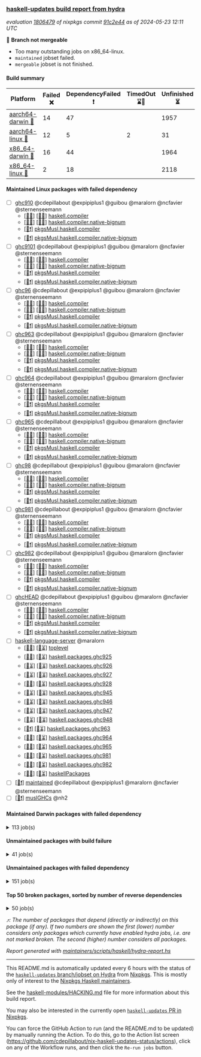 ### [haskell-updates build report from hydra](https://hydra.nixos.org/jobset/nixpkgs/haskell-updates)
*evaluation [1806479](https://hydra.nixos.org/eval/1806479) of nixpkgs commit [91c2e44](https://github.com/NixOS/nixpkgs/commits/91c2e446669331ea416f5c9043839f7e73208413) as of 2024-05-23 12:11 UTC*

🔴 **Branch not mergeable**
  * Too many outstanding jobs on x86_64-linux.
  * `maintained` jobset failed.
  * `mergeable` jobset is not finished.

#### Build summary

 | Platform | Failed ❌ | DependencyFailed ❗ | TimedOut ⌛🚫 | Unfinished ⏳ | Success ✅ | 
 | --- | --- | --- | --- | --- | --- | 
 | [aarch64-darwin 🍏](https://hydra.nixos.org/eval/1806479?filter=.aarch64-darwin) | 14 | 47 |  | 1957 | 4421 | 
 | [aarch64-linux 📱](https://hydra.nixos.org/eval/1806479?filter=.aarch64-linux) | 12 | 5 | 2 | 31 | 6430 | 
 | [x86_64-darwin 🍎](https://hydra.nixos.org/eval/1806479?filter=.x86_64-darwin) | 16 | 44 |  | 1964 | 4419 | 
 | [x86_64-linux 🐧](https://hydra.nixos.org/eval/1806479?filter=.x86_64-linux) | 2 | 18 |  | 2118 | 4412 | 
#### Maintained Linux packages with failed dependency
- [ ] [ghc910](https://hydra.nixos.org/eval/1806479?filter=ghc910) @cdepillabout @expipiplus1 @guibou @maralorn @ncfavier @sternenseemann
  - [[📱✅]](https://hydra.nixos.org/build/260710337) [[🐧✅]](https://hydra.nixos.org/build/260717996) [haskell.compiler](https://hydra.nixos.org/eval/1806479?filter=haskell.compiler.ghc910)
  - [[📱✅]](https://hydra.nixos.org/build/260707111) [[🐧✅]](https://hydra.nixos.org/build/260715684) [haskell.compiler.native-bignum](https://hydra.nixos.org/eval/1806479?filter=haskell.compiler.native-bignum.ghc910)
  -  [[🐧❗]](https://hydra.nixos.org/build/260704057) [pkgsMusl.haskell.compiler](https://hydra.nixos.org/eval/1806479?filter=pkgsMusl.haskell.compiler.ghc910)
  -  [[🐧❗]](https://hydra.nixos.org/build/260728410) [pkgsMusl.haskell.compiler.native-bignum](https://hydra.nixos.org/eval/1806479?filter=pkgsMusl.haskell.compiler.native-bignum.ghc910)
- [ ] [ghc9101](https://hydra.nixos.org/eval/1806479?filter=ghc9101) @cdepillabout @expipiplus1 @guibou @maralorn @ncfavier @sternenseemann
  - [[📱✅]](https://hydra.nixos.org/build/260720430) [[🐧✅]](https://hydra.nixos.org/build/260723961) [haskell.compiler](https://hydra.nixos.org/eval/1806479?filter=haskell.compiler.ghc9101)
  - [[📱✅]](https://hydra.nixos.org/build/260712273) [[🐧✅]](https://hydra.nixos.org/build/260723396) [haskell.compiler.native-bignum](https://hydra.nixos.org/eval/1806479?filter=haskell.compiler.native-bignum.ghc9101)
  -  [[🐧❗]](https://hydra.nixos.org/build/260706066) [pkgsMusl.haskell.compiler](https://hydra.nixos.org/eval/1806479?filter=pkgsMusl.haskell.compiler.ghc9101)
  -  [[🐧❗]](https://hydra.nixos.org/build/260725500) [pkgsMusl.haskell.compiler.native-bignum](https://hydra.nixos.org/eval/1806479?filter=pkgsMusl.haskell.compiler.native-bignum.ghc9101)
- [ ] [ghc96](https://hydra.nixos.org/eval/1806479?filter=ghc96) @cdepillabout @expipiplus1 @guibou @maralorn @ncfavier @sternenseemann
  - [[📱✅]](https://hydra.nixos.org/build/260714696) [[🐧✅]](https://hydra.nixos.org/build/260726408) [haskell.compiler](https://hydra.nixos.org/eval/1806479?filter=haskell.compiler.ghc96)
  - [[📱✅]](https://hydra.nixos.org/build/260718483) [[🐧✅]](https://hydra.nixos.org/build/260702475) [haskell.compiler.native-bignum](https://hydra.nixos.org/eval/1806479?filter=haskell.compiler.native-bignum.ghc96)
  -  [[🐧❗]](https://hydra.nixos.org/build/260712361) [pkgsMusl.haskell.compiler](https://hydra.nixos.org/eval/1806479?filter=pkgsMusl.haskell.compiler.ghc96)
  -  [[🐧❗]](https://hydra.nixos.org/build/260712589) [pkgsMusl.haskell.compiler.native-bignum](https://hydra.nixos.org/eval/1806479?filter=pkgsMusl.haskell.compiler.native-bignum.ghc96)
- [ ] [ghc963](https://hydra.nixos.org/eval/1806479?filter=ghc963) @cdepillabout @expipiplus1 @guibou @maralorn @ncfavier @sternenseemann
  - [[📱✅]](https://hydra.nixos.org/build/260722411) [[🐧✅]](https://hydra.nixos.org/build/260721262) [haskell.compiler](https://hydra.nixos.org/eval/1806479?filter=haskell.compiler.ghc963)
  - [[📱✅]](https://hydra.nixos.org/build/260724068) [[🐧✅]](https://hydra.nixos.org/build/260716656) [haskell.compiler.native-bignum](https://hydra.nixos.org/eval/1806479?filter=haskell.compiler.native-bignum.ghc963)
  -  [[🐧❗]](https://hydra.nixos.org/build/260707372) [pkgsMusl.haskell.compiler](https://hydra.nixos.org/eval/1806479?filter=pkgsMusl.haskell.compiler.ghc963)
  -  [[🐧❗]](https://hydra.nixos.org/build/260709029) [pkgsMusl.haskell.compiler.native-bignum](https://hydra.nixos.org/eval/1806479?filter=pkgsMusl.haskell.compiler.native-bignum.ghc963)
- [ ] [ghc964](https://hydra.nixos.org/eval/1806479?filter=ghc964) @cdepillabout @expipiplus1 @guibou @maralorn @ncfavier @sternenseemann
  - [[📱✅]](https://hydra.nixos.org/build/260713202) [[🐧✅]](https://hydra.nixos.org/build/260713278) [haskell.compiler](https://hydra.nixos.org/eval/1806479?filter=haskell.compiler.ghc964)
  - [[📱✅]](https://hydra.nixos.org/build/260718757) [[🐧✅]](https://hydra.nixos.org/build/260713028) [haskell.compiler.native-bignum](https://hydra.nixos.org/eval/1806479?filter=haskell.compiler.native-bignum.ghc964)
  -  [[🐧❗]](https://hydra.nixos.org/build/260727109) [pkgsMusl.haskell.compiler](https://hydra.nixos.org/eval/1806479?filter=pkgsMusl.haskell.compiler.ghc964)
  -  [[🐧❗]](https://hydra.nixos.org/build/260708489) [pkgsMusl.haskell.compiler.native-bignum](https://hydra.nixos.org/eval/1806479?filter=pkgsMusl.haskell.compiler.native-bignum.ghc964)
- [ ] [ghc965](https://hydra.nixos.org/eval/1806479?filter=ghc965) @cdepillabout @expipiplus1 @guibou @maralorn @ncfavier @sternenseemann
  - [[📱✅]](https://hydra.nixos.org/build/260717178) [[🐧✅]](https://hydra.nixos.org/build/260720110) [haskell.compiler](https://hydra.nixos.org/eval/1806479?filter=haskell.compiler.ghc965)
  - [[📱✅]](https://hydra.nixos.org/build/260728221) [[🐧✅]](https://hydra.nixos.org/build/260706675) [haskell.compiler.native-bignum](https://hydra.nixos.org/eval/1806479?filter=haskell.compiler.native-bignum.ghc965)
  -  [[🐧❗]](https://hydra.nixos.org/build/260703750) [pkgsMusl.haskell.compiler](https://hydra.nixos.org/eval/1806479?filter=pkgsMusl.haskell.compiler.ghc965)
  -  [[🐧❗]](https://hydra.nixos.org/build/260725204) [pkgsMusl.haskell.compiler.native-bignum](https://hydra.nixos.org/eval/1806479?filter=pkgsMusl.haskell.compiler.native-bignum.ghc965)
- [ ] [ghc98](https://hydra.nixos.org/eval/1806479?filter=ghc98) @cdepillabout @expipiplus1 @guibou @maralorn @ncfavier @sternenseemann
  - [[📱✅]](https://hydra.nixos.org/build/260702208) [[🐧✅]](https://hydra.nixos.org/build/260708294) [haskell.compiler](https://hydra.nixos.org/eval/1806479?filter=haskell.compiler.ghc98)
  - [[📱✅]](https://hydra.nixos.org/build/260714457) [[🐧✅]](https://hydra.nixos.org/build/260722949) [haskell.compiler.native-bignum](https://hydra.nixos.org/eval/1806479?filter=haskell.compiler.native-bignum.ghc98)
  -  [[🐧❗]](https://hydra.nixos.org/build/260709791) [pkgsMusl.haskell.compiler](https://hydra.nixos.org/eval/1806479?filter=pkgsMusl.haskell.compiler.ghc98)
  -  [[🐧❗]](https://hydra.nixos.org/build/260717794) [pkgsMusl.haskell.compiler.native-bignum](https://hydra.nixos.org/eval/1806479?filter=pkgsMusl.haskell.compiler.native-bignum.ghc98)
- [ ] [ghc981](https://hydra.nixos.org/eval/1806479?filter=ghc981) @cdepillabout @expipiplus1 @guibou @maralorn @ncfavier @sternenseemann
  - [[📱✅]](https://hydra.nixos.org/build/260723212) [[🐧✅]](https://hydra.nixos.org/build/260714858) [haskell.compiler](https://hydra.nixos.org/eval/1806479?filter=haskell.compiler.ghc981)
  - [[📱✅]](https://hydra.nixos.org/build/260708083) [[🐧✅]](https://hydra.nixos.org/build/260711688) [haskell.compiler.native-bignum](https://hydra.nixos.org/eval/1806479?filter=haskell.compiler.native-bignum.ghc981)
  -  [[🐧❗]](https://hydra.nixos.org/build/260716487) [pkgsMusl.haskell.compiler](https://hydra.nixos.org/eval/1806479?filter=pkgsMusl.haskell.compiler.ghc981)
  -  [[🐧❗]](https://hydra.nixos.org/build/260717043) [pkgsMusl.haskell.compiler.native-bignum](https://hydra.nixos.org/eval/1806479?filter=pkgsMusl.haskell.compiler.native-bignum.ghc981)
- [ ] [ghc982](https://hydra.nixos.org/eval/1806479?filter=ghc982) @cdepillabout @expipiplus1 @guibou @maralorn @ncfavier @sternenseemann
  - [[📱✅]](https://hydra.nixos.org/build/260718148) [[🐧✅]](https://hydra.nixos.org/build/260712416) [haskell.compiler](https://hydra.nixos.org/eval/1806479?filter=haskell.compiler.ghc982)
  - [[📱✅]](https://hydra.nixos.org/build/260713124) [[🐧✅]](https://hydra.nixos.org/build/260727051) [haskell.compiler.native-bignum](https://hydra.nixos.org/eval/1806479?filter=haskell.compiler.native-bignum.ghc982)
  -  [[🐧❗]](https://hydra.nixos.org/build/260708631) [pkgsMusl.haskell.compiler](https://hydra.nixos.org/eval/1806479?filter=pkgsMusl.haskell.compiler.ghc982)
  -  [[🐧❗]](https://hydra.nixos.org/build/260727967) [pkgsMusl.haskell.compiler.native-bignum](https://hydra.nixos.org/eval/1806479?filter=pkgsMusl.haskell.compiler.native-bignum.ghc982)
- [ ] [ghcHEAD](https://hydra.nixos.org/eval/1806479?filter=ghcHEAD) @cdepillabout @expipiplus1 @guibou @maralorn @ncfavier @sternenseemann
  - [[📱✅]](https://hydra.nixos.org/build/260724941) [[🐧✅]](https://hydra.nixos.org/build/260712921) [haskell.compiler](https://hydra.nixos.org/eval/1806479?filter=haskell.compiler.ghcHEAD)
  - [[📱✅]](https://hydra.nixos.org/build/260712964) [[🐧✅]](https://hydra.nixos.org/build/260721325) [haskell.compiler.native-bignum](https://hydra.nixos.org/eval/1806479?filter=haskell.compiler.native-bignum.ghcHEAD)
  -  [[🐧❗]](https://hydra.nixos.org/build/260724108) [pkgsMusl.haskell.compiler](https://hydra.nixos.org/eval/1806479?filter=pkgsMusl.haskell.compiler.ghcHEAD)
  -  [[🐧❗]](https://hydra.nixos.org/build/260709173) [pkgsMusl.haskell.compiler.native-bignum](https://hydra.nixos.org/eval/1806479?filter=pkgsMusl.haskell.compiler.native-bignum.ghcHEAD)
- [ ] [haskell-language-server](https://hydra.nixos.org/eval/1806479?filter=haskell-language-server) @maralorn
  - [[📱✅]](https://hydra.nixos.org/build/260722178) [[🐧⏳]](https://hydra.nixos.org/build/260718461) [toplevel](https://hydra.nixos.org/eval/1806479?filter=haskell-language-server)
  - [[📱✅]](https://hydra.nixos.org/build/260721293) [[🐧⏳]](https://hydra.nixos.org/build/260713024) [haskell.packages.ghc925](https://hydra.nixos.org/eval/1806479?filter=haskell.packages.ghc925.haskell-language-server)
  - [[📱⏳]](https://hydra.nixos.org/build/260707091) [[🐧⏳]](https://hydra.nixos.org/build/260711071) [haskell.packages.ghc926](https://hydra.nixos.org/eval/1806479?filter=haskell.packages.ghc926.haskell-language-server)
  - [[📱⏳]](https://hydra.nixos.org/build/260702632) [[🐧⏳]](https://hydra.nixos.org/build/260723549) [haskell.packages.ghc927](https://hydra.nixos.org/eval/1806479?filter=haskell.packages.ghc927.haskell-language-server)
  - [[📱✅]](https://hydra.nixos.org/build/260713972) [[🐧⏳]](https://hydra.nixos.org/build/260722873) [haskell.packages.ghc928](https://hydra.nixos.org/eval/1806479?filter=haskell.packages.ghc928.haskell-language-server)
  - [[📱⏳]](https://hydra.nixos.org/build/260717305) [[🐧⏳]](https://hydra.nixos.org/build/260707271) [haskell.packages.ghc945](https://hydra.nixos.org/eval/1806479?filter=haskell.packages.ghc945.haskell-language-server)
  - [[📱⏳]](https://hydra.nixos.org/build/260724339) [[🐧⏳]](https://hydra.nixos.org/build/260718523) [haskell.packages.ghc946](https://hydra.nixos.org/eval/1806479?filter=haskell.packages.ghc946.haskell-language-server)
  - [[📱⏳]](https://hydra.nixos.org/build/260705858) [[🐧⏳]](https://hydra.nixos.org/build/260703416) [haskell.packages.ghc947](https://hydra.nixos.org/eval/1806479?filter=haskell.packages.ghc947.haskell-language-server)
  - [[📱⏳]](https://hydra.nixos.org/build/260702784) [[🐧⏳]](https://hydra.nixos.org/build/260728871) [haskell.packages.ghc948](https://hydra.nixos.org/eval/1806479?filter=haskell.packages.ghc948.haskell-language-server)
  - [[📱❗]](https://hydra.nixos.org/build/260707796) [[🐧⏳]](https://hydra.nixos.org/build/260705616) [haskell.packages.ghc963](https://hydra.nixos.org/eval/1806479?filter=haskell.packages.ghc963.haskell-language-server)
  - [[📱✅]](https://hydra.nixos.org/build/260703620) [[🐧⏳]](https://hydra.nixos.org/build/260715262) [haskell.packages.ghc964](https://hydra.nixos.org/eval/1806479?filter=haskell.packages.ghc964.haskell-language-server)
  - [[📱✅]](https://hydra.nixos.org/build/260703019) [[🐧⏳]](https://hydra.nixos.org/build/260702937) [haskell.packages.ghc965](https://hydra.nixos.org/eval/1806479?filter=haskell.packages.ghc965.haskell-language-server)
  - [[📱✅]](https://hydra.nixos.org/build/260703013) [[🐧⏳]](https://hydra.nixos.org/build/260713380) [haskell.packages.ghc981](https://hydra.nixos.org/eval/1806479?filter=haskell.packages.ghc981.haskell-language-server)
  - [[📱✅]](https://hydra.nixos.org/build/260715592) [[🐧⏳]](https://hydra.nixos.org/build/260710397) [haskell.packages.ghc982](https://hydra.nixos.org/eval/1806479?filter=haskell.packages.ghc982.haskell-language-server)
  - [[📱✅]](https://hydra.nixos.org/build/260717517) [[🐧⏳]](https://hydra.nixos.org/build/260703522) [haskellPackages](https://hydra.nixos.org/eval/1806479?filter=haskellPackages.haskell-language-server)
- [ ] [[🐧❗]](https://hydra.nixos.org/build/260970443) [maintained](https://hydra.nixos.org/eval/1806479?filter=maintained) @cdepillabout @expipiplus1 @maralorn @ncfavier @sternenseemann
- [ ] [[🐧❗]](https://hydra.nixos.org/build/260723425) [muslGHCs](https://hydra.nixos.org/eval/1806479?filter=muslGHCs) @nh2
#### Maintained Darwin packages with failed dependency
<details><summary>113 job(s) </summary>

- [ ] [cabal2nix](https://hydra.nixos.org/eval/1806479?filter=cabal2nix) @sternenseemann
  - [[🍏✅]](https://hydra.nixos.org/build/260718415) [[🍎✅]](https://hydra.nixos.org/build/260728214) [toplevel](https://hydra.nixos.org/eval/1806479?filter=cabal2nix)
  - [[🍏⏳]](https://hydra.nixos.org/build/260711609) [[🍎⏳]](https://hydra.nixos.org/build/260712856) [haskell.packages.ghc8107](https://hydra.nixos.org/eval/1806479?filter=haskell.packages.ghc8107.cabal2nix)
  - [[🍏❗]](https://hydra.nixos.org/build/260711715) [[🍎⏳]](https://hydra.nixos.org/build/260706811) [haskell.packages.ghc902](https://hydra.nixos.org/eval/1806479?filter=haskell.packages.ghc902.cabal2nix)
  - [[🍏⏳]](https://hydra.nixos.org/build/260702634) [[🍎⏳]](https://hydra.nixos.org/build/260707000) [haskell.packages.ghc925](https://hydra.nixos.org/eval/1806479?filter=haskell.packages.ghc925.cabal2nix)
  - [[🍏⏳]](https://hydra.nixos.org/build/260712311) [[🍎⏳]](https://hydra.nixos.org/build/260721741) [haskell.packages.ghc926](https://hydra.nixos.org/eval/1806479?filter=haskell.packages.ghc926.cabal2nix)
  - [[🍏⏳]](https://hydra.nixos.org/build/260726335) [[🍎⏳]](https://hydra.nixos.org/build/260706026) [haskell.packages.ghc927](https://hydra.nixos.org/eval/1806479?filter=haskell.packages.ghc927.cabal2nix)
  - [[🍏⏳]](https://hydra.nixos.org/build/260726825) [[🍎⏳]](https://hydra.nixos.org/build/260725607) [haskell.packages.ghc928](https://hydra.nixos.org/eval/1806479?filter=haskell.packages.ghc928.cabal2nix)
  - [[🍏⏳]](https://hydra.nixos.org/build/260714770) [[🍎⏳]](https://hydra.nixos.org/build/260713680) [haskell.packages.ghc945](https://hydra.nixos.org/eval/1806479?filter=haskell.packages.ghc945.cabal2nix)
  - [[🍏⏳]](https://hydra.nixos.org/build/260723377) [[🍎⏳]](https://hydra.nixos.org/build/260723774) [haskell.packages.ghc946](https://hydra.nixos.org/eval/1806479?filter=haskell.packages.ghc946.cabal2nix)
  - [[🍏⏳]](https://hydra.nixos.org/build/260709624) [[🍎⏳]](https://hydra.nixos.org/build/260706426) [haskell.packages.ghc947](https://hydra.nixos.org/eval/1806479?filter=haskell.packages.ghc947.cabal2nix)
  - [[🍏⏳]](https://hydra.nixos.org/build/260713612) [[🍎⏳]](https://hydra.nixos.org/build/260704225) [haskell.packages.ghc948](https://hydra.nixos.org/eval/1806479?filter=haskell.packages.ghc948.cabal2nix)
  - [[🍏⏳]](https://hydra.nixos.org/build/260725046) [[🍎⏳]](https://hydra.nixos.org/build/260728879) [haskell.packages.ghc963](https://hydra.nixos.org/eval/1806479?filter=haskell.packages.ghc963.cabal2nix)
  - [[🍏⏳]](https://hydra.nixos.org/build/260711704) [[🍎⏳]](https://hydra.nixos.org/build/260715894) [haskell.packages.ghc964](https://hydra.nixos.org/eval/1806479?filter=haskell.packages.ghc964.cabal2nix)
  - [[🍏✅]](https://hydra.nixos.org/build/260715711) [[🍎✅]](https://hydra.nixos.org/build/260719487) [haskell.packages.ghc965](https://hydra.nixos.org/eval/1806479?filter=haskell.packages.ghc965.cabal2nix)
  - [[🍏✅]](https://hydra.nixos.org/build/260707785) [[🍎✅]](https://hydra.nixos.org/build/260712318) [haskellPackages](https://hydra.nixos.org/eval/1806479?filter=haskellPackages.cabal2nix)
- [ ] [funcmp](https://hydra.nixos.org/eval/1806479?filter=funcmp) @peti
  - [[🍏⏳]](https://hydra.nixos.org/build/260708111) [[🍎⏳]](https://hydra.nixos.org/build/260717682) [haskell.packages.ghc8107](https://hydra.nixos.org/eval/1806479?filter=haskell.packages.ghc8107.funcmp)
  - [[🍏⏳]](https://hydra.nixos.org/build/260713117) [[🍎⏳]](https://hydra.nixos.org/build/260716726) [haskell.packages.ghc902](https://hydra.nixos.org/eval/1806479?filter=haskell.packages.ghc902.funcmp)
  - [[🍏❗]](https://hydra.nixos.org/build/260723889) [[🍎⏳]](https://hydra.nixos.org/build/260723152) [haskell.packages.ghc9101](https://hydra.nixos.org/eval/1806479?filter=haskell.packages.ghc9101.funcmp)
  - [[🍏⏳]](https://hydra.nixos.org/build/260722615) [[🍎⏳]](https://hydra.nixos.org/build/260705341) [haskell.packages.ghc925](https://hydra.nixos.org/eval/1806479?filter=haskell.packages.ghc925.funcmp)
  - [[🍏✅]](https://hydra.nixos.org/build/260702256) [[🍎⏳]](https://hydra.nixos.org/build/260724859) [haskell.packages.ghc926](https://hydra.nixos.org/eval/1806479?filter=haskell.packages.ghc926.funcmp)
  - [[🍏⏳]](https://hydra.nixos.org/build/260702142) [[🍎⏳]](https://hydra.nixos.org/build/260709216) [haskell.packages.ghc927](https://hydra.nixos.org/eval/1806479?filter=haskell.packages.ghc927.funcmp)
  - [[🍏⏳]](https://hydra.nixos.org/build/260718528) [[🍎⏳]](https://hydra.nixos.org/build/260716592) [haskell.packages.ghc928](https://hydra.nixos.org/eval/1806479?filter=haskell.packages.ghc928.funcmp)
  - [[🍏⏳]](https://hydra.nixos.org/build/260719950) [[🍎⏳]](https://hydra.nixos.org/build/260727228) [haskell.packages.ghc945](https://hydra.nixos.org/eval/1806479?filter=haskell.packages.ghc945.funcmp)
  - [[🍏⏳]](https://hydra.nixos.org/build/260728423) [[🍎⏳]](https://hydra.nixos.org/build/260719813) [haskell.packages.ghc946](https://hydra.nixos.org/eval/1806479?filter=haskell.packages.ghc946.funcmp)
  - [[🍏⏳]](https://hydra.nixos.org/build/260709269) [[🍎⏳]](https://hydra.nixos.org/build/260703695) [haskell.packages.ghc947](https://hydra.nixos.org/eval/1806479?filter=haskell.packages.ghc947.funcmp)
  - [[🍏⏳]](https://hydra.nixos.org/build/260709888) [[🍎⏳]](https://hydra.nixos.org/build/260705388) [haskell.packages.ghc948](https://hydra.nixos.org/eval/1806479?filter=haskell.packages.ghc948.funcmp)
  - [[🍏⏳]](https://hydra.nixos.org/build/260718899) [[🍎⏳]](https://hydra.nixos.org/build/260703320) [haskell.packages.ghc963](https://hydra.nixos.org/eval/1806479?filter=haskell.packages.ghc963.funcmp)
  - [[🍏⏳]](https://hydra.nixos.org/build/260715464) [[🍎⏳]](https://hydra.nixos.org/build/260720664) [haskell.packages.ghc964](https://hydra.nixos.org/eval/1806479?filter=haskell.packages.ghc964.funcmp)
  - [[🍏✅]](https://hydra.nixos.org/build/260708430) [[🍎✅]](https://hydra.nixos.org/build/260713934) [haskell.packages.ghc965](https://hydra.nixos.org/eval/1806479?filter=haskell.packages.ghc965.funcmp)
  - [[🍏⏳]](https://hydra.nixos.org/build/260718830) [[🍎⏳]](https://hydra.nixos.org/build/260725512) [haskell.packages.ghc981](https://hydra.nixos.org/eval/1806479?filter=haskell.packages.ghc981.funcmp)
  - [[🍏⏳]](https://hydra.nixos.org/build/260710066) [[🍎⏳]](https://hydra.nixos.org/build/260703165) [haskell.packages.ghc982](https://hydra.nixos.org/eval/1806479?filter=haskell.packages.ghc982.funcmp)
  - [[🍏✅]](https://hydra.nixos.org/build/260718860) [[🍎✅]](https://hydra.nixos.org/build/260713959) [haskellPackages](https://hydra.nixos.org/eval/1806479?filter=haskellPackages.funcmp)
- [ ] [ghc910](https://hydra.nixos.org/eval/1806479?filter=ghc910) @cdepillabout @expipiplus1 @guibou @maralorn @ncfavier @sternenseemann
  - [[🍏❗]](https://hydra.nixos.org/build/260727539) [[🍎✅]](https://hydra.nixos.org/build/260702838) [haskell.compiler](https://hydra.nixos.org/eval/1806479?filter=haskell.compiler.ghc910)
  - [[🍏❗]](https://hydra.nixos.org/build/260720802) [[🍎✅]](https://hydra.nixos.org/build/260714812) [haskell.compiler.native-bignum](https://hydra.nixos.org/eval/1806479?filter=haskell.compiler.native-bignum.ghc910)
- [ ] [ghc9101](https://hydra.nixos.org/eval/1806479?filter=ghc9101) @cdepillabout @expipiplus1 @guibou @maralorn @ncfavier @sternenseemann
  - [[🍏❗]](https://hydra.nixos.org/build/260703959) [[🍎✅]](https://hydra.nixos.org/build/260711530) [haskell.compiler](https://hydra.nixos.org/eval/1806479?filter=haskell.compiler.ghc9101)
  - [[🍏❗]](https://hydra.nixos.org/build/260706657) [[🍎✅]](https://hydra.nixos.org/build/260706569) [haskell.compiler.native-bignum](https://hydra.nixos.org/eval/1806479?filter=haskell.compiler.native-bignum.ghc9101)
- [ ] [ghcHEAD](https://hydra.nixos.org/eval/1806479?filter=ghcHEAD) @cdepillabout @expipiplus1 @guibou @maralorn @ncfavier @sternenseemann
  - [[🍏❗]](https://hydra.nixos.org/build/260709010) [[🍎✅]](https://hydra.nixos.org/build/260729157) [haskell.compiler](https://hydra.nixos.org/eval/1806479?filter=haskell.compiler.ghcHEAD)
  - [[🍏❗]](https://hydra.nixos.org/build/260715997) [[🍎✅]](https://hydra.nixos.org/build/260728469) [haskell.compiler.native-bignum](https://hydra.nixos.org/eval/1806479?filter=haskell.compiler.native-bignum.ghcHEAD)
- [ ] [hsdns](https://hydra.nixos.org/eval/1806479?filter=hsdns) @peti
  - [[🍏⏳]](https://hydra.nixos.org/build/260705505) [[🍎⏳]](https://hydra.nixos.org/build/260708965) [haskell.packages.ghc8107](https://hydra.nixos.org/eval/1806479?filter=haskell.packages.ghc8107.hsdns)
  - [[🍏⏳]](https://hydra.nixos.org/build/260725193) [[🍎⏳]](https://hydra.nixos.org/build/260715841) [haskell.packages.ghc902](https://hydra.nixos.org/eval/1806479?filter=haskell.packages.ghc902.hsdns)
  - [[🍏❗]](https://hydra.nixos.org/build/260726636) [[🍎⏳]](https://hydra.nixos.org/build/260702773) [haskell.packages.ghc9101](https://hydra.nixos.org/eval/1806479?filter=haskell.packages.ghc9101.hsdns)
  - [[🍏⏳]](https://hydra.nixos.org/build/260711423) [[🍎⏳]](https://hydra.nixos.org/build/260713924) [haskell.packages.ghc925](https://hydra.nixos.org/eval/1806479?filter=haskell.packages.ghc925.hsdns)
  - [[🍏⏳]](https://hydra.nixos.org/build/260719798) [[🍎⏳]](https://hydra.nixos.org/build/260712505) [haskell.packages.ghc926](https://hydra.nixos.org/eval/1806479?filter=haskell.packages.ghc926.hsdns)
  - [[🍏⏳]](https://hydra.nixos.org/build/260725522) [[🍎⏳]](https://hydra.nixos.org/build/260716965) [haskell.packages.ghc927](https://hydra.nixos.org/eval/1806479?filter=haskell.packages.ghc927.hsdns)
  - [[🍏⏳]](https://hydra.nixos.org/build/260716003) [[🍎⏳]](https://hydra.nixos.org/build/260728812) [haskell.packages.ghc928](https://hydra.nixos.org/eval/1806479?filter=haskell.packages.ghc928.hsdns)
  - [[🍏⏳]](https://hydra.nixos.org/build/260728691) [[🍎⏳]](https://hydra.nixos.org/build/260703315) [haskell.packages.ghc945](https://hydra.nixos.org/eval/1806479?filter=haskell.packages.ghc945.hsdns)
  - [[🍏⏳]](https://hydra.nixos.org/build/260712452) [[🍎⏳]](https://hydra.nixos.org/build/260724669) [haskell.packages.ghc946](https://hydra.nixos.org/eval/1806479?filter=haskell.packages.ghc946.hsdns)
  - [[🍏⏳]](https://hydra.nixos.org/build/260705258) [[🍎⏳]](https://hydra.nixos.org/build/260708645) [haskell.packages.ghc947](https://hydra.nixos.org/eval/1806479?filter=haskell.packages.ghc947.hsdns)
  - [[🍏⏳]](https://hydra.nixos.org/build/260708096) [[🍎⏳]](https://hydra.nixos.org/build/260711196) [haskell.packages.ghc948](https://hydra.nixos.org/eval/1806479?filter=haskell.packages.ghc948.hsdns)
  - [[🍏⏳]](https://hydra.nixos.org/build/260716408) [[🍎⏳]](https://hydra.nixos.org/build/260702411) [haskell.packages.ghc963](https://hydra.nixos.org/eval/1806479?filter=haskell.packages.ghc963.hsdns)
  - [[🍏⏳]](https://hydra.nixos.org/build/260715376) [[🍎⏳]](https://hydra.nixos.org/build/260711018) [haskell.packages.ghc964](https://hydra.nixos.org/eval/1806479?filter=haskell.packages.ghc964.hsdns)
  - [[🍏✅]](https://hydra.nixos.org/build/260714006) [[🍎✅]](https://hydra.nixos.org/build/260719226) [haskell.packages.ghc965](https://hydra.nixos.org/eval/1806479?filter=haskell.packages.ghc965.hsdns)
  - [[🍏⏳]](https://hydra.nixos.org/build/260707633) [[🍎⏳]](https://hydra.nixos.org/build/260729213) [haskell.packages.ghc981](https://hydra.nixos.org/eval/1806479?filter=haskell.packages.ghc981.hsdns)
  - [[🍏✅]](https://hydra.nixos.org/build/260709491) [[🍎⏳]](https://hydra.nixos.org/build/260711235) [haskell.packages.ghc982](https://hydra.nixos.org/eval/1806479?filter=haskell.packages.ghc982.hsdns)
  - [[🍏✅]](https://hydra.nixos.org/build/260709453) [[🍎✅]](https://hydra.nixos.org/build/260719452) [haskellPackages](https://hydra.nixos.org/eval/1806479?filter=haskellPackages.hsdns)
- [ ] [jailbreak-cabal](https://hydra.nixos.org/eval/1806479?filter=jailbreak-cabal) @sternenseemann
  - [[🍏✅]](https://hydra.nixos.org/build/260712778) [[🍎✅]](https://hydra.nixos.org/build/260709537) [haskell.packages.ghc8107](https://hydra.nixos.org/eval/1806479?filter=haskell.packages.ghc8107.jailbreak-cabal)
  - [[🍏✅]](https://hydra.nixos.org/build/260717605) [[🍎✅]](https://hydra.nixos.org/build/260724440) [haskell.packages.ghc902](https://hydra.nixos.org/eval/1806479?filter=haskell.packages.ghc902.jailbreak-cabal)
  - [[🍏❗]](https://hydra.nixos.org/build/260725073) [[🍎⏳]](https://hydra.nixos.org/build/260708301) [haskell.packages.ghc9101](https://hydra.nixos.org/eval/1806479?filter=haskell.packages.ghc9101.jailbreak-cabal)
  - [[🍏✅]](https://hydra.nixos.org/build/260713237) [[🍎✅]](https://hydra.nixos.org/build/260712534) [haskell.packages.ghc925](https://hydra.nixos.org/eval/1806479?filter=haskell.packages.ghc925.jailbreak-cabal)
  - [[🍏✅]](https://hydra.nixos.org/build/260715123) [[🍎✅]](https://hydra.nixos.org/build/260716248) [haskell.packages.ghc926](https://hydra.nixos.org/eval/1806479?filter=haskell.packages.ghc926.jailbreak-cabal)
  - [[🍏✅]](https://hydra.nixos.org/build/260725731) [[🍎✅]](https://hydra.nixos.org/build/260723355) [haskell.packages.ghc927](https://hydra.nixos.org/eval/1806479?filter=haskell.packages.ghc927.jailbreak-cabal)
  - [[🍏✅]](https://hydra.nixos.org/build/260719162) [[🍎✅]](https://hydra.nixos.org/build/260710249) [haskell.packages.ghc928](https://hydra.nixos.org/eval/1806479?filter=haskell.packages.ghc928.jailbreak-cabal)
  - [[🍏✅]](https://hydra.nixos.org/build/260721560) [[🍎✅]](https://hydra.nixos.org/build/260707768) [haskell.packages.ghc945](https://hydra.nixos.org/eval/1806479?filter=haskell.packages.ghc945.jailbreak-cabal)
  - [[🍏✅]](https://hydra.nixos.org/build/260717744) [[🍎✅]](https://hydra.nixos.org/build/260704842) [haskell.packages.ghc946](https://hydra.nixos.org/eval/1806479?filter=haskell.packages.ghc946.jailbreak-cabal)
  - [[🍏✅]](https://hydra.nixos.org/build/260713130) [[🍎✅]](https://hydra.nixos.org/build/260704089) [haskell.packages.ghc947](https://hydra.nixos.org/eval/1806479?filter=haskell.packages.ghc947.jailbreak-cabal)
  - [[🍏✅]](https://hydra.nixos.org/build/260703334) [[🍎✅]](https://hydra.nixos.org/build/260703175) [haskell.packages.ghc948](https://hydra.nixos.org/eval/1806479?filter=haskell.packages.ghc948.jailbreak-cabal)
  - [[🍏✅]](https://hydra.nixos.org/build/260717141) [[🍎✅]](https://hydra.nixos.org/build/260728288) [haskell.packages.ghc963](https://hydra.nixos.org/eval/1806479?filter=haskell.packages.ghc963.jailbreak-cabal)
  - [[🍏✅]](https://hydra.nixos.org/build/260725166) [[🍎✅]](https://hydra.nixos.org/build/260721072) [haskell.packages.ghc964](https://hydra.nixos.org/eval/1806479?filter=haskell.packages.ghc964.jailbreak-cabal)
  - [[🍏✅]](https://hydra.nixos.org/build/260728378) [[🍎✅]](https://hydra.nixos.org/build/260711546) [haskell.packages.ghc965](https://hydra.nixos.org/eval/1806479?filter=haskell.packages.ghc965.jailbreak-cabal)
  - [[🍏✅]](https://hydra.nixos.org/build/260712324) [[🍎✅]](https://hydra.nixos.org/build/260726305) [haskell.packages.ghc981](https://hydra.nixos.org/eval/1806479?filter=haskell.packages.ghc981.jailbreak-cabal)
  - [[🍏✅]](https://hydra.nixos.org/build/260723564) [[🍎✅]](https://hydra.nixos.org/build/260719580) [haskell.packages.ghc982](https://hydra.nixos.org/eval/1806479?filter=haskell.packages.ghc982.jailbreak-cabal)
  - [[🍏✅]](https://hydra.nixos.org/build/260723690) [[🍎✅]](https://hydra.nixos.org/build/260714442) [haskellPackages](https://hydra.nixos.org/eval/1806479?filter=haskellPackages.jailbreak-cabal)
- [ ] [[🍏✅]](https://hydra.nixos.org/build/260705764) [[🍎❗]](https://hydra.nixos.org/build/260722014) [haskellPackages.mcmc](https://hydra.nixos.org/eval/1806479?filter=haskellPackages.mcmc) @dschrempf
- [ ] [nix-paths](https://hydra.nixos.org/eval/1806479?filter=nix-paths) @peti
  - [[🍏⏳]](https://hydra.nixos.org/build/260718792) [[🍎⏳]](https://hydra.nixos.org/build/260718935) [haskell.packages.ghc8107](https://hydra.nixos.org/eval/1806479?filter=haskell.packages.ghc8107.nix-paths)
  - [[🍏⏳]](https://hydra.nixos.org/build/260717150) [[🍎⏳]](https://hydra.nixos.org/build/260711618) [haskell.packages.ghc902](https://hydra.nixos.org/eval/1806479?filter=haskell.packages.ghc902.nix-paths)
  - [[🍏❗]](https://hydra.nixos.org/build/260713052) [[🍎⏳]](https://hydra.nixos.org/build/260708917) [haskell.packages.ghc9101](https://hydra.nixos.org/eval/1806479?filter=haskell.packages.ghc9101.nix-paths)
  - [[🍏⏳]](https://hydra.nixos.org/build/260727512) [[🍎⏳]](https://hydra.nixos.org/build/260706897) [haskell.packages.ghc925](https://hydra.nixos.org/eval/1806479?filter=haskell.packages.ghc925.nix-paths)
  - [[🍏⏳]](https://hydra.nixos.org/build/260716374) [[🍎⏳]](https://hydra.nixos.org/build/260724164) [haskell.packages.ghc926](https://hydra.nixos.org/eval/1806479?filter=haskell.packages.ghc926.nix-paths)
  - [[🍏⏳]](https://hydra.nixos.org/build/260719761) [[🍎⏳]](https://hydra.nixos.org/build/260720982) [haskell.packages.ghc927](https://hydra.nixos.org/eval/1806479?filter=haskell.packages.ghc927.nix-paths)
  - [[🍏⏳]](https://hydra.nixos.org/build/260709528) [[🍎⏳]](https://hydra.nixos.org/build/260716882) [haskell.packages.ghc928](https://hydra.nixos.org/eval/1806479?filter=haskell.packages.ghc928.nix-paths)
  - [[🍏⏳]](https://hydra.nixos.org/build/260718715) [[🍎⏳]](https://hydra.nixos.org/build/260702559) [haskell.packages.ghc945](https://hydra.nixos.org/eval/1806479?filter=haskell.packages.ghc945.nix-paths)
  - [[🍏⏳]](https://hydra.nixos.org/build/260720369) [[🍎⏳]](https://hydra.nixos.org/build/260706381) [haskell.packages.ghc946](https://hydra.nixos.org/eval/1806479?filter=haskell.packages.ghc946.nix-paths)
  - [[🍏⏳]](https://hydra.nixos.org/build/260702372) [[🍎⏳]](https://hydra.nixos.org/build/260720548) [haskell.packages.ghc947](https://hydra.nixos.org/eval/1806479?filter=haskell.packages.ghc947.nix-paths)
  - [[🍏⏳]](https://hydra.nixos.org/build/260703721) [[🍎⏳]](https://hydra.nixos.org/build/260705681) [haskell.packages.ghc948](https://hydra.nixos.org/eval/1806479?filter=haskell.packages.ghc948.nix-paths)
  - [[🍏⏳]](https://hydra.nixos.org/build/260703402) [[🍎⏳]](https://hydra.nixos.org/build/260707643) [haskell.packages.ghc963](https://hydra.nixos.org/eval/1806479?filter=haskell.packages.ghc963.nix-paths)
  - [[🍏⏳]](https://hydra.nixos.org/build/260717505) [[🍎⏳]](https://hydra.nixos.org/build/260711372) [haskell.packages.ghc964](https://hydra.nixos.org/eval/1806479?filter=haskell.packages.ghc964.nix-paths)
  - [[🍏✅]](https://hydra.nixos.org/build/260715038) [[🍎✅]](https://hydra.nixos.org/build/260709363) [haskell.packages.ghc965](https://hydra.nixos.org/eval/1806479?filter=haskell.packages.ghc965.nix-paths)
  - [[🍏⏳]](https://hydra.nixos.org/build/260702748) [[🍎⏳]](https://hydra.nixos.org/build/260709187) [haskell.packages.ghc981](https://hydra.nixos.org/eval/1806479?filter=haskell.packages.ghc981.nix-paths)
  - [[🍏⏳]](https://hydra.nixos.org/build/260724668) [[🍎⏳]](https://hydra.nixos.org/build/260723610) [haskell.packages.ghc982](https://hydra.nixos.org/eval/1806479?filter=haskell.packages.ghc982.nix-paths)
  - [[🍏✅]](https://hydra.nixos.org/build/260706780) [[🍎✅]](https://hydra.nixos.org/build/260719345) [haskellPackages](https://hydra.nixos.org/eval/1806479?filter=haskellPackages.nix-paths)
- [ ] [weeder](https://hydra.nixos.org/eval/1806479?filter=weeder) @maralorn
  - [[🍏⏳]](https://hydra.nixos.org/build/260718449) [[🍎⏳]](https://hydra.nixos.org/build/260718827) [haskell.packages.ghc8107](https://hydra.nixos.org/eval/1806479?filter=haskell.packages.ghc8107.weeder)
  - [[🍏❗]](https://hydra.nixos.org/build/260719280) [[🍎⏳]](https://hydra.nixos.org/build/260722505) [haskell.packages.ghc902](https://hydra.nixos.org/eval/1806479?filter=haskell.packages.ghc902.weeder)
  - [[🍏⏳]](https://hydra.nixos.org/build/260709381) [[🍎⏳]](https://hydra.nixos.org/build/260720508) [haskell.packages.ghc925](https://hydra.nixos.org/eval/1806479?filter=haskell.packages.ghc925.weeder)
  - [[🍏⏳]](https://hydra.nixos.org/build/260707585) [[🍎⏳]](https://hydra.nixos.org/build/260705455) [haskell.packages.ghc926](https://hydra.nixos.org/eval/1806479?filter=haskell.packages.ghc926.weeder)
  - [[🍏⏳]](https://hydra.nixos.org/build/260710218) [[🍎⏳]](https://hydra.nixos.org/build/260720281) [haskell.packages.ghc927](https://hydra.nixos.org/eval/1806479?filter=haskell.packages.ghc927.weeder)
  - [[🍏⏳]](https://hydra.nixos.org/build/260728966) [[🍎⏳]](https://hydra.nixos.org/build/260704656) [haskell.packages.ghc928](https://hydra.nixos.org/eval/1806479?filter=haskell.packages.ghc928.weeder)
  - [[🍏⏳]](https://hydra.nixos.org/build/260722811) [[🍎⏳]](https://hydra.nixos.org/build/260728269) [haskell.packages.ghc945](https://hydra.nixos.org/eval/1806479?filter=haskell.packages.ghc945.weeder)
  - [[🍏⏳]](https://hydra.nixos.org/build/260726287) [[🍎⏳]](https://hydra.nixos.org/build/260709951) [haskell.packages.ghc946](https://hydra.nixos.org/eval/1806479?filter=haskell.packages.ghc946.weeder)
  - [[🍏⏳]](https://hydra.nixos.org/build/260717900) [[🍎⏳]](https://hydra.nixos.org/build/260707498) [haskell.packages.ghc947](https://hydra.nixos.org/eval/1806479?filter=haskell.packages.ghc947.weeder)
  - [[🍏⏳]](https://hydra.nixos.org/build/260726840) [[🍎⏳]](https://hydra.nixos.org/build/260726234) [haskell.packages.ghc948](https://hydra.nixos.org/eval/1806479?filter=haskell.packages.ghc948.weeder)
  - [[🍏⏳]](https://hydra.nixos.org/build/260722670) [[🍎⏳]](https://hydra.nixos.org/build/260721234) [haskell.packages.ghc963](https://hydra.nixos.org/eval/1806479?filter=haskell.packages.ghc963.weeder)
  - [[🍏⏳]](https://hydra.nixos.org/build/260722789) [[🍎⏳]](https://hydra.nixos.org/build/260724224) [haskell.packages.ghc964](https://hydra.nixos.org/eval/1806479?filter=haskell.packages.ghc964.weeder)
  - [[🍏✅]](https://hydra.nixos.org/build/260704416) [[🍎✅]](https://hydra.nixos.org/build/260728629) [haskell.packages.ghc965](https://hydra.nixos.org/eval/1806479?filter=haskell.packages.ghc965.weeder)
  - [[🍏✅]](https://hydra.nixos.org/build/260722493) [[🍎✅]](https://hydra.nixos.org/build/260722218) [haskellPackages](https://hydra.nixos.org/eval/1806479?filter=haskellPackages.weeder)
</details>

#### Unmaintained packages with build failure
<details><summary>41 job(s) </summary>

- [ ] [ghc-lib-parser](https://hydra.nixos.org/eval/1806479?filter=ghc-lib-parser)  ⤴️ 19 | 68
  - [[🍏✅]](https://hydra.nixos.org/build/260706752) [[📱✅]](https://hydra.nixos.org/build/260704897) [[🍎✅]](https://hydra.nixos.org/build/260728944) [[🐧✅]](https://hydra.nixos.org/build/260718195) [haskell.packages.ghc8107](https://hydra.nixos.org/eval/1806479?filter=haskell.packages.ghc8107.ghc-lib-parser)
  - [[🍏❌]](https://hydra.nixos.org/build/260709772) [[📱❌]](https://hydra.nixos.org/build/260705748) [[🍎❌]](https://hydra.nixos.org/build/260725546) [[🐧❌]](https://hydra.nixos.org/build/260725144) [haskell.packages.ghc902](https://hydra.nixos.org/eval/1806479?filter=haskell.packages.ghc902.ghc-lib-parser)
  - [[🍏✅]](https://hydra.nixos.org/build/260711841) [[📱✅]](https://hydra.nixos.org/build/260726456) [[🍎✅]](https://hydra.nixos.org/build/260718751) [[🐧✅]](https://hydra.nixos.org/build/260721509) [haskell.packages.ghc925](https://hydra.nixos.org/eval/1806479?filter=haskell.packages.ghc925.ghc-lib-parser)
  - [[🍏✅]](https://hydra.nixos.org/build/260719266) [[📱✅]](https://hydra.nixos.org/build/260716563) [[🍎✅]](https://hydra.nixos.org/build/260718017) [[🐧✅]](https://hydra.nixos.org/build/260725478) [haskell.packages.ghc926](https://hydra.nixos.org/eval/1806479?filter=haskell.packages.ghc926.ghc-lib-parser)
  - [[🍏✅]](https://hydra.nixos.org/build/260711836) [[📱✅]](https://hydra.nixos.org/build/260715143) [[🍎✅]](https://hydra.nixos.org/build/260704823) [[🐧✅]](https://hydra.nixos.org/build/260702844) [haskell.packages.ghc927](https://hydra.nixos.org/eval/1806479?filter=haskell.packages.ghc927.ghc-lib-parser)
  - [[🍏✅]](https://hydra.nixos.org/build/260707793) [[📱✅]](https://hydra.nixos.org/build/260713315) [[🍎✅]](https://hydra.nixos.org/build/260714654) [[🐧✅]](https://hydra.nixos.org/build/260706286) [haskell.packages.ghc928](https://hydra.nixos.org/eval/1806479?filter=haskell.packages.ghc928.ghc-lib-parser)
  - [[🍏✅]](https://hydra.nixos.org/build/260706852) [[📱⏳]](https://hydra.nixos.org/build/260715776) [[🍎✅]](https://hydra.nixos.org/build/260724728) [[🐧✅]](https://hydra.nixos.org/build/260708953) [haskell.packages.ghc945](https://hydra.nixos.org/eval/1806479?filter=haskell.packages.ghc945.ghc-lib-parser)
  - [[🍏✅]](https://hydra.nixos.org/build/260724318) [[📱⏳]](https://hydra.nixos.org/build/260725940) [[🍎✅]](https://hydra.nixos.org/build/260708894) [[🐧✅]](https://hydra.nixos.org/build/260714354) [haskell.packages.ghc946](https://hydra.nixos.org/eval/1806479?filter=haskell.packages.ghc946.ghc-lib-parser)
  - [[🍏✅]](https://hydra.nixos.org/build/260707549) [[📱⏳]](https://hydra.nixos.org/build/260723013) [[🍎✅]](https://hydra.nixos.org/build/260721247) [[🐧✅]](https://hydra.nixos.org/build/260722676) [haskell.packages.ghc947](https://hydra.nixos.org/eval/1806479?filter=haskell.packages.ghc947.ghc-lib-parser)
  - [[🍏✅]](https://hydra.nixos.org/build/260713523) [[📱⏳]](https://hydra.nixos.org/build/260721476) [[🍎✅]](https://hydra.nixos.org/build/260708880) [[🐧✅]](https://hydra.nixos.org/build/260705986) [haskell.packages.ghc948](https://hydra.nixos.org/eval/1806479?filter=haskell.packages.ghc948.ghc-lib-parser)
  - [[🍏✅]](https://hydra.nixos.org/build/260702956) [[📱✅]](https://hydra.nixos.org/build/260723446) [[🍎✅]](https://hydra.nixos.org/build/260719790) [[🐧✅]](https://hydra.nixos.org/build/260723093) [haskell.packages.ghc963](https://hydra.nixos.org/eval/1806479?filter=haskell.packages.ghc963.ghc-lib-parser)
  - [[🍏✅]](https://hydra.nixos.org/build/260721425) [[📱✅]](https://hydra.nixos.org/build/260726755) [[🍎✅]](https://hydra.nixos.org/build/260709695) [[🐧✅]](https://hydra.nixos.org/build/260707456) [haskell.packages.ghc964](https://hydra.nixos.org/eval/1806479?filter=haskell.packages.ghc964.ghc-lib-parser)
  - [[🍏✅]](https://hydra.nixos.org/build/260702730) [[📱✅]](https://hydra.nixos.org/build/260708322) [[🍎✅]](https://hydra.nixos.org/build/260709256) [[🐧✅]](https://hydra.nixos.org/build/260719150) [haskell.packages.ghc965](https://hydra.nixos.org/eval/1806479?filter=haskell.packages.ghc965.ghc-lib-parser)
  - [[🍏✅]](https://hydra.nixos.org/build/260720419) [[📱✅]](https://hydra.nixos.org/build/260712673) [[🍎✅]](https://hydra.nixos.org/build/260705323) [[🐧✅]](https://hydra.nixos.org/build/260716341) [haskellPackages](https://hydra.nixos.org/eval/1806479?filter=haskellPackages.ghc-lib-parser)
- [ ] [[🍏❌]](https://hydra.nixos.org/build/260707008) [[📱✅]](https://hydra.nixos.org/build/260712003) [[🍎❌]](https://hydra.nixos.org/build/260707562) [[🐧✅]](https://hydra.nixos.org/build/260716594) [haskellPackages.fmt](https://hydra.nixos.org/eval/1806479?filter=haskellPackages.fmt)  ⤴️ 7 | 26
- [ ] [[🍏❌]](https://hydra.nixos.org/build/260717825) [[📱✅]](https://hydra.nixos.org/build/260719723) [[🍎✅]](https://hydra.nixos.org/build/260727648) [[🐧✅]](https://hydra.nixos.org/build/260710529) [haskellPackages.di-core](https://hydra.nixos.org/eval/1806479?filter=haskellPackages.di-core)  ⤴️ 6 | 13
- [ ] [[🍏✅]](https://hydra.nixos.org/build/260708151) [[📱✅]](https://hydra.nixos.org/build/260722170) [[🍎❌]](https://hydra.nixos.org/build/260720860) [[🐧✅]](https://hydra.nixos.org/build/260706335) [haskellPackages.ad](https://hydra.nixos.org/eval/1806479?filter=haskellPackages.ad)  ⤴️ 5 | 24
- [ ] [[🍏✅]](https://hydra.nixos.org/build/260716957) [[📱✅]](https://hydra.nixos.org/build/260727938) [[🍎❌]](https://hydra.nixos.org/build/260718532) [[🐧✅]](https://hydra.nixos.org/build/260720364) [haskellPackages.with-utf8](https://hydra.nixos.org/eval/1806479?filter=haskellPackages.with-utf8)  ⤴️ 4 | 18
- [ ] [[🍏✅]](https://hydra.nixos.org/build/260719402) [[📱✅]](https://hydra.nixos.org/build/260706684) [[🍎❌]](https://hydra.nixos.org/build/260708992) [[🐧✅]](https://hydra.nixos.org/build/260708936) [haskellPackages.iconv](https://hydra.nixos.org/eval/1806479?filter=haskellPackages.iconv)  ⤴️ 4 | 16
- [ ] [[🍏❌]](https://hydra.nixos.org/build/260726209) [[📱✅]](https://hydra.nixos.org/build/260723691) [[🍎❌]](https://hydra.nixos.org/build/260707907) [[🐧✅]](https://hydra.nixos.org/build/260719748) [haskellPackages.http-reverse-proxy](https://hydra.nixos.org/eval/1806479?filter=haskellPackages.http-reverse-proxy)  ⤴️ 2 | 11
- [ ] [[🍏❌]](https://hydra.nixos.org/build/260727045) [[📱✅]](https://hydra.nixos.org/build/260720495) [[🍎❌]](https://hydra.nixos.org/build/260705728) [[🐧✅]](https://hydra.nixos.org/build/260707596) [haskellPackages.lbfgs](https://hydra.nixos.org/eval/1806479?filter=haskellPackages.lbfgs)  ⤴️ 2 | 3
- [ ] [[🍏❌]](https://hydra.nixos.org/build/260726899) [[📱✅]](https://hydra.nixos.org/build/260704734) [[🍎❌]](https://hydra.nixos.org/build/260712819) [[🐧✅]](https://hydra.nixos.org/build/260703974) [haskellPackages.HsSyck](https://hydra.nixos.org/eval/1806479?filter=haskellPackages.HsSyck)  ⤴️ 1 | 10
- [ ] [[🍏❌]](https://hydra.nixos.org/build/260728208) [[📱❌]](https://hydra.nixos.org/build/260720701) [[🍎❌]](https://hydra.nixos.org/build/260722320) [[🐧❌]](https://hydra.nixos.org/build/260723678) [haskellPackages.ghc-internal](https://hydra.nixos.org/eval/1806479?filter=haskellPackages.ghc-internal)  ⤴️ 1 | 2
- [ ] [[🍏❌]](https://hydra.nixos.org/build/260702929) [[📱✅]](https://hydra.nixos.org/build/260726691) [[🍎❌]](https://hydra.nixos.org/build/260721304) [[🐧⏳]](https://hydra.nixos.org/build/260725825) [haskellPackages.posix-socket](https://hydra.nixos.org/eval/1806479?filter=haskellPackages.posix-socket)  ⤴️ 1 | 2
- [ ] [[🍏❌]](https://hydra.nixos.org/build/260704144) [[📱✅]](https://hydra.nixos.org/build/260720801) [[🍎❌]](https://hydra.nixos.org/build/260708855) [[🐧✅]](https://hydra.nixos.org/build/260713580) [haskellPackages.rawfilepath](https://hydra.nixos.org/eval/1806479?filter=haskellPackages.rawfilepath)  ⤴️ 1 | 2
- [ ] [[🍏❌]](https://hydra.nixos.org/build/260728344) [[📱✅]](https://hydra.nixos.org/build/260713254) [[🍎❌]](https://hydra.nixos.org/build/260714108) [[🐧✅]](https://hydra.nixos.org/build/260704650) [haskellPackages.async-refresh](https://hydra.nixos.org/eval/1806479?filter=haskellPackages.async-refresh)  ⤴️ 1 | 1
- [ ] [[🍏❌]](https://hydra.nixos.org/build/260723748) [[📱❌]](https://hydra.nixos.org/build/260715824) [[🍎✅]](https://hydra.nixos.org/build/260708033) [[🐧⏳]](https://hydra.nixos.org/build/260714117) [haskellPackages.nlopt-haskell](https://hydra.nixos.org/eval/1806479?filter=haskellPackages.nlopt-haskell)  ⤴️ 1 | 1
- [ ] [[🍎❌]](https://hydra.nixos.org/build/260721531) [[🐧⏳]](https://hydra.nixos.org/build/260723238) [haskellPackages.swisstable](https://hydra.nixos.org/eval/1806479?filter=haskellPackages.swisstable)  ⤴️ 1 | 1
- [ ] [[🍏❌]](https://hydra.nixos.org/build/260720903) [[📱✅]](https://hydra.nixos.org/build/260719517) [[🍎❌]](https://hydra.nixos.org/build/260721953) [[🐧✅]](https://hydra.nixos.org/build/260705573) [haskellPackages.sym](https://hydra.nixos.org/eval/1806479?filter=haskellPackages.sym)  ⤴️ 1 | 1
- [ ] [[🍏✅]](https://hydra.nixos.org/build/260726767) [[📱❌]](https://hydra.nixos.org/build/260723868) [[🍎✅]](https://hydra.nixos.org/build/260705316) [[🐧✅]](https://hydra.nixos.org/build/260719991) [haskellPackages.freetype2](https://hydra.nixos.org/eval/1806479?filter=haskellPackages.freetype2)  ⤴️ 0 | 12
- [ ] [[🍏⏳]](https://hydra.nixos.org/build/260715829) [[📱❌]](https://hydra.nixos.org/build/260702947) [[🍎⏳]](https://hydra.nixos.org/build/260709472) [[🐧⏳]](https://hydra.nixos.org/build/260711103) [haskellPackages.hw-simd](https://hydra.nixos.org/eval/1806479?filter=haskellPackages.hw-simd)  ⤴️ 0 | 9
- [ ] [[🍏❌]](https://hydra.nixos.org/build/260708543) [[📱✅]](https://hydra.nixos.org/build/260725178) [[🍎❌]](https://hydra.nixos.org/build/260713262) [[🐧✅]](https://hydra.nixos.org/build/260728275) [haskellPackages.select](https://hydra.nixos.org/eval/1806479?filter=haskellPackages.select)  ⤴️ 0 | 1
- [ ] [[🍏⏳]](https://hydra.nixos.org/build/260704001) [[📱❌]](https://hydra.nixos.org/build/260721746) [[🍎✅]](https://hydra.nixos.org/build/260705535) [[🐧✅]](https://hydra.nixos.org/build/260708213) [haskellPackages.GOST34112012-Hash](https://hydra.nixos.org/eval/1806479?filter=haskellPackages.GOST34112012-Hash) 
- [ ] [[🍏✅]](https://hydra.nixos.org/build/260726716) [[📱❌]](https://hydra.nixos.org/build/260717963) [[🍎✅]](https://hydra.nixos.org/build/260716075) [[🐧✅]](https://hydra.nixos.org/build/260721114) [haskellPackages.HsASA](https://hydra.nixos.org/eval/1806479?filter=haskellPackages.HsASA) 
- [ ] [[🍏⏳]](https://hydra.nixos.org/build/260712765) [[📱❌]](https://hydra.nixos.org/build/260710134) [[🍎⏳]](https://hydra.nixos.org/build/260712418) [[🐧⏳]](https://hydra.nixos.org/build/260724402) [haskellPackages.changelog-d](https://hydra.nixos.org/eval/1806479?filter=haskellPackages.changelog-d) 
- [ ] [[🍏⏳]](https://hydra.nixos.org/build/260729187) [[📱❌]](https://hydra.nixos.org/build/260709430) [[🍎⏳]](https://hydra.nixos.org/build/260706249) [[🐧⏳]](https://hydra.nixos.org/build/260711915) [haskellPackages.no-recursion](https://hydra.nixos.org/eval/1806479?filter=haskellPackages.no-recursion) 
- [ ] [[🍏❌]](https://hydra.nixos.org/build/260726051) [[📱✅]](https://hydra.nixos.org/build/260705904) [[🍎❌]](https://hydra.nixos.org/build/260706211) [[🐧✅]](https://hydra.nixos.org/build/260717772) [haskellPackages.posix-timer](https://hydra.nixos.org/eval/1806479?filter=haskellPackages.posix-timer) 
- [ ] [[🍏⏳]](https://hydra.nixos.org/build/260718708) [[📱❌]](https://hydra.nixos.org/build/260718103) [[🍎⏳]](https://hydra.nixos.org/build/260726428) [[🐧⏳]](https://hydra.nixos.org/build/260725788) [haskellPackages.real-dice](https://hydra.nixos.org/eval/1806479?filter=haskellPackages.real-dice) 
- [ ] [[🍏✅]](https://hydra.nixos.org/build/260704606) [[📱❌]](https://hydra.nixos.org/build/260728163) [[🍎✅]](https://hydra.nixos.org/build/260715056) [[🐧✅]](https://hydra.nixos.org/build/260709411) [haskellPackages.simdutf](https://hydra.nixos.org/eval/1806479?filter=haskellPackages.simdutf) 
- [ ] [[📱❌]](https://hydra.nixos.org/build/260714901) [[🐧✅]](https://hydra.nixos.org/build/260711534) [haskellPackages.tasty-papi](https://hydra.nixos.org/eval/1806479?filter=haskellPackages.tasty-papi) 
</details>

#### Unmaintained packages with failed dependency
<details><summary>151 job(s) </summary>

- [ ] [random](https://hydra.nixos.org/eval/1806479?filter=random)  ⤴️ 2227 | 7326
  - [[🍏✅]](https://hydra.nixos.org/build/260722330) [[📱✅]](https://hydra.nixos.org/build/260706669) [[🍎✅]](https://hydra.nixos.org/build/260716858) [[🐧✅]](https://hydra.nixos.org/build/260707897) [haskellPackages](https://hydra.nixos.org/eval/1806479?filter=haskellPackages.random)
  -    [[🐧❗]](https://hydra.nixos.org/build/260706884) [pkgsMusl.haskellPackages](https://hydra.nixos.org/eval/1806479?filter=pkgsMusl.haskellPackages.random)
  -    [[🐧✅]](https://hydra.nixos.org/build/260721426) [pkgsStatic.haskell.packages.native-bignum.ghc948](https://hydra.nixos.org/eval/1806479?filter=pkgsStatic.haskell.packages.native-bignum.ghc948.random)
  -    [[🐧✅]](https://hydra.nixos.org/build/260713921) [pkgsStatic.haskell.packages.native-bignum.ghc982](https://hydra.nixos.org/eval/1806479?filter=pkgsStatic.haskell.packages.native-bignum.ghc982.random)
  -    [[🐧✅]](https://hydra.nixos.org/build/260721782) [pkgsStatic.haskellPackages](https://hydra.nixos.org/eval/1806479?filter=pkgsStatic.haskellPackages.random)
- [ ] [lens](https://hydra.nixos.org/eval/1806479?filter=lens)  ⤴️ 712 | 2485
  - [[🍏✅]](https://hydra.nixos.org/build/260707259) [[📱✅]](https://hydra.nixos.org/build/260717559) [[🍎✅]](https://hydra.nixos.org/build/260705651) [[🐧✅]](https://hydra.nixos.org/build/260723300) [haskellPackages](https://hydra.nixos.org/eval/1806479?filter=haskellPackages.lens)
  -    [[🐧❗]](https://hydra.nixos.org/build/260711381) [pkgsMusl.haskellPackages](https://hydra.nixos.org/eval/1806479?filter=pkgsMusl.haskellPackages.lens)
  -    [[🐧✅]](https://hydra.nixos.org/build/260703558) [pkgsStatic.haskell.packages.native-bignum.ghc948](https://hydra.nixos.org/eval/1806479?filter=pkgsStatic.haskell.packages.native-bignum.ghc948.lens)
  -    [[🐧✅]](https://hydra.nixos.org/build/260727436) [pkgsStatic.haskellPackages](https://hydra.nixos.org/eval/1806479?filter=pkgsStatic.haskellPackages.lens)
- [ ] [microlens](https://hydra.nixos.org/eval/1806479?filter=microlens)  ⤴️ 145 | 588
  - [[🍏✅]](https://hydra.nixos.org/build/260710332) [[📱✅]](https://hydra.nixos.org/build/260726561) [[🍎✅]](https://hydra.nixos.org/build/260704519) [[🐧✅]](https://hydra.nixos.org/build/260709370) [haskellPackages](https://hydra.nixos.org/eval/1806479?filter=haskellPackages.microlens)
  - [[🍏⏳]](https://hydra.nixos.org/build/260724287)  [[🍎⏳]](https://hydra.nixos.org/build/260705620) [[🐧⏳]](https://hydra.nixos.org/build/260727418) [pkgsCross.ghcjs.haskell.packages.ghc98](https://hydra.nixos.org/eval/1806479?filter=pkgsCross.ghcjs.haskell.packages.ghc98.microlens)
  - [[🍏❗]](https://hydra.nixos.org/build/260723481)  [[🍎⏳]](https://hydra.nixos.org/build/260702879) [[🐧⏳]](https://hydra.nixos.org/build/260712287) [pkgsCross.ghcjs.haskell.packages.ghcHEAD](https://hydra.nixos.org/eval/1806479?filter=pkgsCross.ghcjs.haskell.packages.ghcHEAD.microlens)
  - [[🍏⏳]](https://hydra.nixos.org/build/260724347)  [[🍎⏳]](https://hydra.nixos.org/build/260712352) [[🐧⏳]](https://hydra.nixos.org/build/260723135) [pkgsCross.ghcjs.haskellPackages](https://hydra.nixos.org/eval/1806479?filter=pkgsCross.ghcjs.haskellPackages.microlens)
- [ ] [ghc-lib-parser-ex](https://hydra.nixos.org/eval/1806479?filter=ghc-lib-parser-ex)  ⤴️ 13 | 44
  - [[🍏⏳]](https://hydra.nixos.org/build/260706180) [[📱✅]](https://hydra.nixos.org/build/260706024) [[🍎⏳]](https://hydra.nixos.org/build/260723890) [[🐧⏳]](https://hydra.nixos.org/build/260721500) [haskell.packages.ghc8107](https://hydra.nixos.org/eval/1806479?filter=haskell.packages.ghc8107.ghc-lib-parser-ex)
  - [[🍏❗]](https://hydra.nixos.org/build/260715301) [[📱❗]](https://hydra.nixos.org/build/260713048) [[🍎❗]](https://hydra.nixos.org/build/260726362) [[🐧❗]](https://hydra.nixos.org/build/260726134) [haskell.packages.ghc902](https://hydra.nixos.org/eval/1806479?filter=haskell.packages.ghc902.ghc-lib-parser-ex)
  - [[🍏✅]](https://hydra.nixos.org/build/260721558) [[📱✅]](https://hydra.nixos.org/build/260722754) [[🍎✅]](https://hydra.nixos.org/build/260726195) [[🐧✅]](https://hydra.nixos.org/build/260727177) [haskell.packages.ghc925](https://hydra.nixos.org/eval/1806479?filter=haskell.packages.ghc925.ghc-lib-parser-ex)
  - [[🍏✅]](https://hydra.nixos.org/build/260717657) [[📱✅]](https://hydra.nixos.org/build/260708563) [[🍎✅]](https://hydra.nixos.org/build/260714118) [[🐧✅]](https://hydra.nixos.org/build/260725951) [haskell.packages.ghc926](https://hydra.nixos.org/eval/1806479?filter=haskell.packages.ghc926.ghc-lib-parser-ex)
  - [[🍏✅]](https://hydra.nixos.org/build/260722581) [[📱✅]](https://hydra.nixos.org/build/260727800) [[🍎✅]](https://hydra.nixos.org/build/260712912) [[🐧✅]](https://hydra.nixos.org/build/260704718) [haskell.packages.ghc927](https://hydra.nixos.org/eval/1806479?filter=haskell.packages.ghc927.ghc-lib-parser-ex)
  - [[🍏✅]](https://hydra.nixos.org/build/260702478) [[📱✅]](https://hydra.nixos.org/build/260707342) [[🍎✅]](https://hydra.nixos.org/build/260722060) [[🐧✅]](https://hydra.nixos.org/build/260707894) [haskell.packages.ghc928](https://hydra.nixos.org/eval/1806479?filter=haskell.packages.ghc928.ghc-lib-parser-ex)
  - [[🍏⏳]](https://hydra.nixos.org/build/260707178) [[📱⏳]](https://hydra.nixos.org/build/260712502) [[🍎✅]](https://hydra.nixos.org/build/260713031) [[🐧✅]](https://hydra.nixos.org/build/260728337) [haskell.packages.ghc945](https://hydra.nixos.org/eval/1806479?filter=haskell.packages.ghc945.ghc-lib-parser-ex)
  - [[🍏✅]](https://hydra.nixos.org/build/260717707) [[📱⏳]](https://hydra.nixos.org/build/260728506) [[🍎✅]](https://hydra.nixos.org/build/260726307) [[🐧✅]](https://hydra.nixos.org/build/260708969) [haskell.packages.ghc946](https://hydra.nixos.org/eval/1806479?filter=haskell.packages.ghc946.ghc-lib-parser-ex)
  - [[🍏✅]](https://hydra.nixos.org/build/260709069) [[📱⏳]](https://hydra.nixos.org/build/260703420) [[🍎✅]](https://hydra.nixos.org/build/260720362) [[🐧✅]](https://hydra.nixos.org/build/260717244) [haskell.packages.ghc947](https://hydra.nixos.org/eval/1806479?filter=haskell.packages.ghc947.ghc-lib-parser-ex)
  - [[🍏✅]](https://hydra.nixos.org/build/260720640) [[📱⏳]](https://hydra.nixos.org/build/260708399) [[🍎✅]](https://hydra.nixos.org/build/260705563) [[🐧✅]](https://hydra.nixos.org/build/260709666) [haskell.packages.ghc948](https://hydra.nixos.org/eval/1806479?filter=haskell.packages.ghc948.ghc-lib-parser-ex)
  - [[🍏✅]](https://hydra.nixos.org/build/260708681) [[📱✅]](https://hydra.nixos.org/build/260727895) [[🍎✅]](https://hydra.nixos.org/build/260715482) [[🐧✅]](https://hydra.nixos.org/build/260723847) [haskell.packages.ghc963](https://hydra.nixos.org/eval/1806479?filter=haskell.packages.ghc963.ghc-lib-parser-ex)
  - [[🍏✅]](https://hydra.nixos.org/build/260727214) [[📱✅]](https://hydra.nixos.org/build/260727846) [[🍎✅]](https://hydra.nixos.org/build/260725776) [[🐧✅]](https://hydra.nixos.org/build/260705592) [haskell.packages.ghc964](https://hydra.nixos.org/eval/1806479?filter=haskell.packages.ghc964.ghc-lib-parser-ex)
  - [[🍏✅]](https://hydra.nixos.org/build/260710691) [[📱✅]](https://hydra.nixos.org/build/260726403) [[🍎✅]](https://hydra.nixos.org/build/260702719) [[🐧✅]](https://hydra.nixos.org/build/260716259) [haskell.packages.ghc965](https://hydra.nixos.org/eval/1806479?filter=haskell.packages.ghc965.ghc-lib-parser-ex)
  - [[🍏✅]](https://hydra.nixos.org/build/260723495) [[📱✅]](https://hydra.nixos.org/build/260705424) [[🍎✅]](https://hydra.nixos.org/build/260708093) [[🐧✅]](https://hydra.nixos.org/build/260714595) [haskellPackages](https://hydra.nixos.org/eval/1806479?filter=haskellPackages.ghc-lib-parser-ex)
- [ ] [[🍏❗]](https://hydra.nixos.org/build/260722344) [[📱✅]](https://hydra.nixos.org/build/260726688) [[🍎✅]](https://hydra.nixos.org/build/260715484) [[🐧✅]](https://hydra.nixos.org/build/260716422) [haskellPackages.di-handle](https://hydra.nixos.org/eval/1806479?filter=haskellPackages.di-handle)  ⤴️ 4 | 11
- [ ] [[🍏❗]](https://hydra.nixos.org/build/260727645) [[📱✅]](https://hydra.nixos.org/build/260707829) [[🍎✅]](https://hydra.nixos.org/build/260713090) [[🐧✅]](https://hydra.nixos.org/build/260719309) [haskellPackages.di-monad](https://hydra.nixos.org/eval/1806479?filter=haskellPackages.di-monad)  ⤴️ 4 | 11
- [ ] [hpack](https://hydra.nixos.org/eval/1806479?filter=hpack)  ⤴️ 3 | 15
  - [[🍏✅]](https://hydra.nixos.org/build/260718372) [[📱✅]](https://hydra.nixos.org/build/260715634) [[🍎✅]](https://hydra.nixos.org/build/260715340) [[🐧⏳]](https://hydra.nixos.org/build/260710558) [toplevel](https://hydra.nixos.org/eval/1806479?filter=hpack)
  - [[🍏✅]](https://hydra.nixos.org/build/260702207) [[📱✅]](https://hydra.nixos.org/build/260716349) [[🍎✅]](https://hydra.nixos.org/build/260706216) [[🐧✅]](https://hydra.nixos.org/build/260711872) [haskell.packages.ghc8107](https://hydra.nixos.org/eval/1806479?filter=haskell.packages.ghc8107.hpack)
  - [[🍏❗]](https://hydra.nixos.org/build/260705217) [[📱⏳]](https://hydra.nixos.org/build/260716457) [[🍎✅]](https://hydra.nixos.org/build/260729167) [[🐧✅]](https://hydra.nixos.org/build/260722730) [haskell.packages.ghc902](https://hydra.nixos.org/eval/1806479?filter=haskell.packages.ghc902.hpack)
  - [[🍏✅]](https://hydra.nixos.org/build/260704762) [[📱✅]](https://hydra.nixos.org/build/260714318) [[🍎✅]](https://hydra.nixos.org/build/260715463) [[🐧⏳]](https://hydra.nixos.org/build/260728781) [haskell.packages.ghc925](https://hydra.nixos.org/eval/1806479?filter=haskell.packages.ghc925.hpack)
  - [[🍏✅]](https://hydra.nixos.org/build/260708024) [[📱⏳]](https://hydra.nixos.org/build/260720157) [[🍎✅]](https://hydra.nixos.org/build/260713164) [[🐧✅]](https://hydra.nixos.org/build/260706386) [haskell.packages.ghc926](https://hydra.nixos.org/eval/1806479?filter=haskell.packages.ghc926.hpack)
  - [[🍏✅]](https://hydra.nixos.org/build/260712932) [[📱✅]](https://hydra.nixos.org/build/260721988) [[🍎✅]](https://hydra.nixos.org/build/260718939) [[🐧⏳]](https://hydra.nixos.org/build/260716734) [haskell.packages.ghc927](https://hydra.nixos.org/eval/1806479?filter=haskell.packages.ghc927.hpack)
  - [[🍏✅]](https://hydra.nixos.org/build/260719064) [[📱✅]](https://hydra.nixos.org/build/260709143) [[🍎✅]](https://hydra.nixos.org/build/260702699) [[🐧✅]](https://hydra.nixos.org/build/260727640) [haskell.packages.ghc928](https://hydra.nixos.org/eval/1806479?filter=haskell.packages.ghc928.hpack)
  - [[🍏⏳]](https://hydra.nixos.org/build/260705608) [[📱⏳]](https://hydra.nixos.org/build/260714732) [[🍎✅]](https://hydra.nixos.org/build/260705900) [[🐧✅]](https://hydra.nixos.org/build/260726772) [haskell.packages.ghc945](https://hydra.nixos.org/eval/1806479?filter=haskell.packages.ghc945.hpack)
  - [[🍏✅]](https://hydra.nixos.org/build/260707171) [[📱⏳]](https://hydra.nixos.org/build/260712346) [[🍎✅]](https://hydra.nixos.org/build/260712901) [[🐧✅]](https://hydra.nixos.org/build/260727668) [haskell.packages.ghc946](https://hydra.nixos.org/eval/1806479?filter=haskell.packages.ghc946.hpack)
  - [[🍏✅]](https://hydra.nixos.org/build/260729199) [[📱⏳]](https://hydra.nixos.org/build/260728070) [[🍎✅]](https://hydra.nixos.org/build/260725429) [[🐧✅]](https://hydra.nixos.org/build/260726125) [haskell.packages.ghc947](https://hydra.nixos.org/eval/1806479?filter=haskell.packages.ghc947.hpack)
  - [[🍏✅]](https://hydra.nixos.org/build/260721221) [[📱⏳]](https://hydra.nixos.org/build/260727082) [[🍎✅]](https://hydra.nixos.org/build/260709676) [[🐧⏳]](https://hydra.nixos.org/build/260713791) [haskell.packages.ghc948](https://hydra.nixos.org/eval/1806479?filter=haskell.packages.ghc948.hpack)
  - [[🍏✅]](https://hydra.nixos.org/build/260719512) [[📱✅]](https://hydra.nixos.org/build/260721792) [[🍎✅]](https://hydra.nixos.org/build/260706428) [[🐧✅]](https://hydra.nixos.org/build/260718107) [haskell.packages.ghc963](https://hydra.nixos.org/eval/1806479?filter=haskell.packages.ghc963.hpack)
  - [[🍏✅]](https://hydra.nixos.org/build/260716021) [[📱✅]](https://hydra.nixos.org/build/260715549) [[🍎✅]](https://hydra.nixos.org/build/260727161) [[🐧✅]](https://hydra.nixos.org/build/260713367) [haskell.packages.ghc964](https://hydra.nixos.org/eval/1806479?filter=haskell.packages.ghc964.hpack)
  - [[🍏✅]](https://hydra.nixos.org/build/260728368) [[📱✅]](https://hydra.nixos.org/build/260713815) [[🍎✅]](https://hydra.nixos.org/build/260703547) [[🐧✅]](https://hydra.nixos.org/build/260713714) [haskell.packages.ghc965](https://hydra.nixos.org/eval/1806479?filter=haskell.packages.ghc965.hpack)
  - [[🍏✅]](https://hydra.nixos.org/build/260721440) [[📱✅]](https://hydra.nixos.org/build/260706177) [[🍎✅]](https://hydra.nixos.org/build/260722920) [[🐧✅]](https://hydra.nixos.org/build/260722017) [haskellPackages](https://hydra.nixos.org/eval/1806479?filter=haskellPackages.hpack)
- [ ] [[🍏❗]](https://hydra.nixos.org/build/260721895) [[📱✅]](https://hydra.nixos.org/build/260728398) [[🍎✅]](https://hydra.nixos.org/build/260709845) [[🐧✅]](https://hydra.nixos.org/build/260723739) [haskellPackages.di-df1](https://hydra.nixos.org/eval/1806479?filter=haskellPackages.di-df1)  ⤴️ 3 | 10
- [ ] [[🍏❗]](https://hydra.nixos.org/build/260705443) [[📱✅]](https://hydra.nixos.org/build/260722108) [[🍎❗]](https://hydra.nixos.org/build/260723257) [[🐧✅]](https://hydra.nixos.org/build/260728483) [haskellPackages.nyan-interpolation-core](https://hydra.nixos.org/eval/1806479?filter=haskellPackages.nyan-interpolation-core)  ⤴️ 2 | 2
- [ ] [hoogle](https://hydra.nixos.org/eval/1806479?filter=hoogle)  ⤴️ 1 | 5
  - [[🍏⏳]](https://hydra.nixos.org/build/260705921) [[📱✅]](https://hydra.nixos.org/build/260720682) [[🍎⏳]](https://hydra.nixos.org/build/260710542) [[🐧⏳]](https://hydra.nixos.org/build/260710818) [haskell.packages.ghc8107](https://hydra.nixos.org/eval/1806479?filter=haskell.packages.ghc8107.hoogle)
  - [[🍏❗]](https://hydra.nixos.org/build/260728081) [[📱⏳]](https://hydra.nixos.org/build/260720671) [[🍎⏳]](https://hydra.nixos.org/build/260719420) [[🐧⏳]](https://hydra.nixos.org/build/260714375) [haskell.packages.ghc902](https://hydra.nixos.org/eval/1806479?filter=haskell.packages.ghc902.hoogle)
  - [[🍏⏳]](https://hydra.nixos.org/build/260718110) [[📱✅]](https://hydra.nixos.org/build/260722373) [[🍎⏳]](https://hydra.nixos.org/build/260722746) [[🐧⏳]](https://hydra.nixos.org/build/260714191) [haskell.packages.ghc925](https://hydra.nixos.org/eval/1806479?filter=haskell.packages.ghc925.hoogle)
  - [[🍏⏳]](https://hydra.nixos.org/build/260716337) [[📱⏳]](https://hydra.nixos.org/build/260720412) [[🍎⏳]](https://hydra.nixos.org/build/260719682) [[🐧⏳]](https://hydra.nixos.org/build/260711411) [haskell.packages.ghc926](https://hydra.nixos.org/eval/1806479?filter=haskell.packages.ghc926.hoogle)
  - [[🍏⏳]](https://hydra.nixos.org/build/260715660) [[📱✅]](https://hydra.nixos.org/build/260703542) [[🍎⏳]](https://hydra.nixos.org/build/260703900) [[🐧⏳]](https://hydra.nixos.org/build/260721437) [haskell.packages.ghc927](https://hydra.nixos.org/eval/1806479?filter=haskell.packages.ghc927.hoogle)
  - [[🍏⏳]](https://hydra.nixos.org/build/260707426) [[📱✅]](https://hydra.nixos.org/build/260724775) [[🍎⏳]](https://hydra.nixos.org/build/260714596) [[🐧⏳]](https://hydra.nixos.org/build/260709723) [haskell.packages.ghc928](https://hydra.nixos.org/eval/1806479?filter=haskell.packages.ghc928.hoogle)
  - [[🍏⏳]](https://hydra.nixos.org/build/260702052) [[📱⏳]](https://hydra.nixos.org/build/260718013) [[🍎⏳]](https://hydra.nixos.org/build/260725245) [[🐧⏳]](https://hydra.nixos.org/build/260725326) [haskell.packages.ghc945](https://hydra.nixos.org/eval/1806479?filter=haskell.packages.ghc945.hoogle)
  - [[🍏⏳]](https://hydra.nixos.org/build/260713378) [[📱⏳]](https://hydra.nixos.org/build/260726563) [[🍎⏳]](https://hydra.nixos.org/build/260721002) [[🐧⏳]](https://hydra.nixos.org/build/260724552) [haskell.packages.ghc946](https://hydra.nixos.org/eval/1806479?filter=haskell.packages.ghc946.hoogle)
  - [[🍏⏳]](https://hydra.nixos.org/build/260727591) [[📱⏳]](https://hydra.nixos.org/build/260715207) [[🍎⏳]](https://hydra.nixos.org/build/260715789) [[🐧⏳]](https://hydra.nixos.org/build/260720291) [haskell.packages.ghc947](https://hydra.nixos.org/eval/1806479?filter=haskell.packages.ghc947.hoogle)
  - [[🍏⏳]](https://hydra.nixos.org/build/260712198) [[📱⏳]](https://hydra.nixos.org/build/260722558) [[🍎⏳]](https://hydra.nixos.org/build/260720661) [[🐧⏳]](https://hydra.nixos.org/build/260713492) [haskell.packages.ghc948](https://hydra.nixos.org/eval/1806479?filter=haskell.packages.ghc948.hoogle)
  - [[🍏⏳]](https://hydra.nixos.org/build/260728909) [[📱✅]](https://hydra.nixos.org/build/260710180) [[🍎⏳]](https://hydra.nixos.org/build/260715328) [[🐧⏳]](https://hydra.nixos.org/build/260720121) [haskell.packages.ghc963](https://hydra.nixos.org/eval/1806479?filter=haskell.packages.ghc963.hoogle)
  - [[🍏⏳]](https://hydra.nixos.org/build/260721948) [[📱✅]](https://hydra.nixos.org/build/260720902) [[🍎⏳]](https://hydra.nixos.org/build/260715216) [[🐧⏳]](https://hydra.nixos.org/build/260724983) [haskell.packages.ghc964](https://hydra.nixos.org/eval/1806479?filter=haskell.packages.ghc964.hoogle)
  - [[🍏✅]](https://hydra.nixos.org/build/260725733) [[📱✅]](https://hydra.nixos.org/build/260722679) [[🍎✅]](https://hydra.nixos.org/build/260719009) [[🐧✅]](https://hydra.nixos.org/build/260718210) [haskell.packages.ghc965](https://hydra.nixos.org/eval/1806479?filter=haskell.packages.ghc965.hoogle)
  - [[🍏✅]](https://hydra.nixos.org/build/260712194) [[📱✅]](https://hydra.nixos.org/build/260705830) [[🍎✅]](https://hydra.nixos.org/build/260725186) [[🐧✅]](https://hydra.nixos.org/build/260717236) [haskellPackages](https://hydra.nixos.org/eval/1806479?filter=haskellPackages.hoogle)
- [ ] [[🍏❗]](https://hydra.nixos.org/build/260729211) [[📱✅]](https://hydra.nixos.org/build/260726247) [[🍎❗]](https://hydra.nixos.org/build/260727786) [[🐧✅]](https://hydra.nixos.org/build/260718155) [haskellPackages.numeric-optimization](https://hydra.nixos.org/eval/1806479?filter=haskellPackages.numeric-optimization)  ⤴️ 1 | 2
- [ ] [[🍏✅]](https://hydra.nixos.org/build/260720694) [[📱✅]](https://hydra.nixos.org/build/260713539) [[🍎❗]](https://hydra.nixos.org/build/260716822) [[🐧⏳]](https://hydra.nixos.org/build/260726377) [haskellPackages.soap](https://hydra.nixos.org/eval/1806479?filter=haskellPackages.soap)  ⤴️ 1 | 2
- [ ] [[🍏✅]](https://hydra.nixos.org/build/260705758) [[📱✅]](https://hydra.nixos.org/build/260703303) [[🍎❗]](https://hydra.nixos.org/build/260726291) [[🐧✅]](https://hydra.nixos.org/build/260713735) [haskellPackages.unionmount](https://hydra.nixos.org/eval/1806479?filter=haskellPackages.unionmount)  ⤴️ 1 | 2
- [ ] [[🍏✅]](https://hydra.nixos.org/build/260723513) [[📱✅]](https://hydra.nixos.org/build/260722734) [[🍎❗]](https://hydra.nixos.org/build/260709953) [[🐧✅]](https://hydra.nixos.org/build/260705271) [haskellPackages.hasty-hamiltonian](https://hydra.nixos.org/eval/1806479?filter=haskellPackages.hasty-hamiltonian)  ⤴️ 1 | 1
- [ ] [[🍏✅]](https://hydra.nixos.org/build/260704523) [[📱✅]](https://hydra.nixos.org/build/260716444) [[🍎❗]](https://hydra.nixos.org/build/260704909) [[🐧✅]](https://hydra.nixos.org/build/260718289) [haskellPackages.regression-simple](https://hydra.nixos.org/eval/1806479?filter=haskellPackages.regression-simple)  ⤴️ 1 | 1
- [ ] [[🍏✅]](https://hydra.nixos.org/build/260714316) [[📱✅]](https://hydra.nixos.org/build/260721561) [[🍎❗]](https://hydra.nixos.org/build/260706622) [[🐧✅]](https://hydra.nixos.org/build/260728633) [haskellPackages.tailwind](https://hydra.nixos.org/eval/1806479?filter=haskellPackages.tailwind)  ⤴️ 1 | 1
- [ ] [[🍏❗]](https://hydra.nixos.org/build/260713654) [[📱✅]](https://hydra.nixos.org/build/260708841) [[🍎❗]](https://hydra.nixos.org/build/260719876) [[🐧⏳]](https://hydra.nixos.org/build/260716593) [haskellPackages.yaml-light](https://hydra.nixos.org/eval/1806479?filter=haskellPackages.yaml-light)  ⤴️ 0 | 5
- [ ] [[🍏❗]](https://hydra.nixos.org/build/260702611) [[📱✅]](https://hydra.nixos.org/build/260705480) [[🍎⏳]](https://hydra.nixos.org/build/260713828) [[🐧⏳]](https://hydra.nixos.org/build/260723404) [haskellPackages.di-polysemy](https://hydra.nixos.org/eval/1806479?filter=haskellPackages.di-polysemy)  ⤴️ 0 | 4
- [ ] [[🍏❗]](https://hydra.nixos.org/build/260712580) [[📱✅]](https://hydra.nixos.org/build/260728062) [[🍎⏳]](https://hydra.nixos.org/build/260722202) [[🐧⏳]](https://hydra.nixos.org/build/260718207) [haskellPackages.di](https://hydra.nixos.org/eval/1806479?filter=haskellPackages.di)  ⤴️ 0 | 2
- [ ] [[🍏⏳]](https://hydra.nixos.org/build/260722374) [[📱✅]](https://hydra.nixos.org/build/260723747) [[🍎❗]](https://hydra.nixos.org/build/260713626) [[🐧⏳]](https://hydra.nixos.org/build/260711250) [haskellPackages.boltzmann-samplers](https://hydra.nixos.org/eval/1806479?filter=haskellPackages.boltzmann-samplers)  ⤴️ 0 | 1
- [ ] [[🍏✅]](https://hydra.nixos.org/build/260713410) [[📱✅]](https://hydra.nixos.org/build/260709226) [[🍎❗]](https://hydra.nixos.org/build/260703064) [[🐧✅]](https://hydra.nixos.org/build/260704625) [haskellPackages.hsexif](https://hydra.nixos.org/eval/1806479?filter=haskellPackages.hsexif)  ⤴️ 0 | 1
- [ ] [[🍏❗]](https://hydra.nixos.org/build/260710059) [[📱✅]](https://hydra.nixos.org/build/260727153) [[🍎❗]](https://hydra.nixos.org/build/260707446) [[🐧⏳]](https://hydra.nixos.org/build/260710824) [haskellPackages.network-dns](https://hydra.nixos.org/eval/1806479?filter=haskellPackages.network-dns)  ⤴️ 0 | 1
- [ ] [[🍏❗]](https://hydra.nixos.org/build/260723021) [[📱✅]](https://hydra.nixos.org/build/260723120) [[🍎❗]](https://hydra.nixos.org/build/260702601) [[🐧⏳]](https://hydra.nixos.org/build/260727259) [haskellPackages.render-utf8](https://hydra.nixos.org/eval/1806479?filter=haskellPackages.render-utf8)  ⤴️ 0 | 1
- [ ] [[🍏⏳]](https://hydra.nixos.org/build/260721441) [[📱✅]](https://hydra.nixos.org/build/260720416) [[🍎❗]](https://hydra.nixos.org/build/260713993) [[🐧⏳]](https://hydra.nixos.org/build/260721365) [haskellPackages.srtree](https://hydra.nixos.org/eval/1806479?filter=haskellPackages.srtree)  ⤴️ 0 | 1
- [ ] [[🍏⏳]](https://hydra.nixos.org/build/260717172) [[📱✅]](https://hydra.nixos.org/build/260726406) [[🍎❗]](https://hydra.nixos.org/build/260716770) [[🐧⏳]](https://hydra.nixos.org/build/260706997) [haskellPackages.ad-delcont](https://hydra.nixos.org/eval/1806479?filter=haskellPackages.ad-delcont) 
- [ ] [[🍏❗]](https://hydra.nixos.org/build/260709352) [[📱✅]](https://hydra.nixos.org/build/260727273) [[🍎❗]](https://hydra.nixos.org/build/260722829) [[🐧⏳]](https://hydra.nixos.org/build/260710645) [haskellPackages.amqp-utils](https://hydra.nixos.org/eval/1806479?filter=haskellPackages.amqp-utils) 
- [ ] [[🍏❗]](https://hydra.nixos.org/build/260709145) [[📱✅]](https://hydra.nixos.org/build/260720244) [[🍎❗]](https://hydra.nixos.org/build/260716528) [[🐧⏳]](https://hydra.nixos.org/build/260718942) [haskellPackages.async-refresh-tokens](https://hydra.nixos.org/eval/1806479?filter=haskellPackages.async-refresh-tokens) 
- [ ] [cabal2nix-unstable](https://hydra.nixos.org/eval/1806479?filter=cabal2nix-unstable) 
  - [[🍏⏳]](https://hydra.nixos.org/build/260714143) [[📱✅]](https://hydra.nixos.org/build/260722969) [[🍎⏳]](https://hydra.nixos.org/build/260705408) [[🐧⏳]](https://hydra.nixos.org/build/260711808) [haskell.packages.ghc8107](https://hydra.nixos.org/eval/1806479?filter=haskell.packages.ghc8107.cabal2nix-unstable)
  - [[🍏❗]](https://hydra.nixos.org/build/260709583) [[📱⏳]](https://hydra.nixos.org/build/260706599) [[🍎⏳]](https://hydra.nixos.org/build/260705792) [[🐧⏳]](https://hydra.nixos.org/build/260704812) [haskell.packages.ghc902](https://hydra.nixos.org/eval/1806479?filter=haskell.packages.ghc902.cabal2nix-unstable)
  - [[🍏⏳]](https://hydra.nixos.org/build/260713207) [[📱✅]](https://hydra.nixos.org/build/260702552) [[🍎⏳]](https://hydra.nixos.org/build/260714022) [[🐧⏳]](https://hydra.nixos.org/build/260724344) [haskell.packages.ghc925](https://hydra.nixos.org/eval/1806479?filter=haskell.packages.ghc925.cabal2nix-unstable)
  - [[🍏⏳]](https://hydra.nixos.org/build/260713193) [[📱⏳]](https://hydra.nixos.org/build/260707522) [[🍎⏳]](https://hydra.nixos.org/build/260712131) [[🐧⏳]](https://hydra.nixos.org/build/260727027) [haskell.packages.ghc926](https://hydra.nixos.org/eval/1806479?filter=haskell.packages.ghc926.cabal2nix-unstable)
  - [[🍏⏳]](https://hydra.nixos.org/build/260725548) [[📱✅]](https://hydra.nixos.org/build/260707635) [[🍎⏳]](https://hydra.nixos.org/build/260702399) [[🐧⏳]](https://hydra.nixos.org/build/260725919) [haskell.packages.ghc927](https://hydra.nixos.org/eval/1806479?filter=haskell.packages.ghc927.cabal2nix-unstable)
  - [[🍏⏳]](https://hydra.nixos.org/build/260727375) [[📱✅]](https://hydra.nixos.org/build/260715206) [[🍎⏳]](https://hydra.nixos.org/build/260725126) [[🐧⏳]](https://hydra.nixos.org/build/260705961) [haskell.packages.ghc928](https://hydra.nixos.org/eval/1806479?filter=haskell.packages.ghc928.cabal2nix-unstable)
  - [[🍏⏳]](https://hydra.nixos.org/build/260721753) [[📱⏳]](https://hydra.nixos.org/build/260705107) [[🍎⏳]](https://hydra.nixos.org/build/260717118) [[🐧⏳]](https://hydra.nixos.org/build/260704659) [haskell.packages.ghc945](https://hydra.nixos.org/eval/1806479?filter=haskell.packages.ghc945.cabal2nix-unstable)
  - [[🍏⏳]](https://hydra.nixos.org/build/260727632) [[📱⏳]](https://hydra.nixos.org/build/260721566) [[🍎⏳]](https://hydra.nixos.org/build/260710652) [[🐧⏳]](https://hydra.nixos.org/build/260703010) [haskell.packages.ghc946](https://hydra.nixos.org/eval/1806479?filter=haskell.packages.ghc946.cabal2nix-unstable)
  - [[🍏⏳]](https://hydra.nixos.org/build/260724962) [[📱⏳]](https://hydra.nixos.org/build/260723445) [[🍎⏳]](https://hydra.nixos.org/build/260707260) [[🐧⏳]](https://hydra.nixos.org/build/260715993) [haskell.packages.ghc947](https://hydra.nixos.org/eval/1806479?filter=haskell.packages.ghc947.cabal2nix-unstable)
  - [[🍏⏳]](https://hydra.nixos.org/build/260723113) [[📱⏳]](https://hydra.nixos.org/build/260711427) [[🍎⏳]](https://hydra.nixos.org/build/260706077) [[🐧⏳]](https://hydra.nixos.org/build/260713150) [haskell.packages.ghc948](https://hydra.nixos.org/eval/1806479?filter=haskell.packages.ghc948.cabal2nix-unstable)
  - [[🍏⏳]](https://hydra.nixos.org/build/260713577) [[📱✅]](https://hydra.nixos.org/build/260720220) [[🍎⏳]](https://hydra.nixos.org/build/260702118) [[🐧⏳]](https://hydra.nixos.org/build/260720389) [haskell.packages.ghc963](https://hydra.nixos.org/eval/1806479?filter=haskell.packages.ghc963.cabal2nix-unstable)
  - [[🍏⏳]](https://hydra.nixos.org/build/260718549) [[📱✅]](https://hydra.nixos.org/build/260706620) [[🍎⏳]](https://hydra.nixos.org/build/260727279) [[🐧⏳]](https://hydra.nixos.org/build/260714538) [haskell.packages.ghc964](https://hydra.nixos.org/eval/1806479?filter=haskell.packages.ghc964.cabal2nix-unstable)
  - [[🍏⏳]](https://hydra.nixos.org/build/260709046) [[📱✅]](https://hydra.nixos.org/build/260713358) [[🍎⏳]](https://hydra.nixos.org/build/260722113) [[🐧⏳]](https://hydra.nixos.org/build/260703039) [haskell.packages.ghc965](https://hydra.nixos.org/eval/1806479?filter=haskell.packages.ghc965.cabal2nix-unstable)
  - [[🍏⏳]](https://hydra.nixos.org/build/260722026) [[📱✅]](https://hydra.nixos.org/build/260723775) [[🍎⏳]](https://hydra.nixos.org/build/260720906) [[🐧⏳]](https://hydra.nixos.org/build/260714953) [haskellPackages](https://hydra.nixos.org/eval/1806479?filter=haskellPackages.cabal2nix-unstable)
- [ ] [[🍏❗]](https://hydra.nixos.org/build/260727763) [[📱✅]](https://hydra.nixos.org/build/260708176) [[🍎❗]](https://hydra.nixos.org/build/260715692) [[🐧⏳]](https://hydra.nixos.org/build/260728635) [haskellPackages.cardano-coin-selection](https://hydra.nixos.org/eval/1806479?filter=haskellPackages.cardano-coin-selection) 
- [ ] [[🍏❗]](https://hydra.nixos.org/build/260715049) [[📱✅]](https://hydra.nixos.org/build/260709310) [[🍎❗]](https://hydra.nixos.org/build/260724808) [[🐧⏳]](https://hydra.nixos.org/build/260710496) [haskellPackages.cgrep](https://hydra.nixos.org/eval/1806479?filter=haskellPackages.cgrep) 
- [ ] [[🍏⏳]](https://hydra.nixos.org/build/260703602) [[📱✅]](https://hydra.nixos.org/build/260718410) [[🍎❗]](https://hydra.nixos.org/build/260708344) [[🐧⏳]](https://hydra.nixos.org/build/260716602) [haskellPackages.declarative](https://hydra.nixos.org/eval/1806479?filter=haskellPackages.declarative) 
- [ ] [[🍏❗]](https://hydra.nixos.org/build/260711826) [[📱✅]](https://hydra.nixos.org/build/260712007) [[🍎⏳]](https://hydra.nixos.org/build/260711933) [[🐧✅]](https://hydra.nixos.org/build/260706114) [haskellPackages.di-wai](https://hydra.nixos.org/eval/1806479?filter=haskellPackages.di-wai) 
- [ ] [[🍏⏳]](https://hydra.nixos.org/build/260722112) [[📱✅]](https://hydra.nixos.org/build/260725102) [[🍎❗]](https://hydra.nixos.org/build/260715587) [[🐧⏳]](https://hydra.nixos.org/build/260719177) [haskellPackages.estimator](https://hydra.nixos.org/eval/1806479?filter=haskellPackages.estimator) 
- [ ] [[🍏❗]](https://hydra.nixos.org/build/260719376) [[📱✅]](https://hydra.nixos.org/build/260725012) [[🍎❗]](https://hydra.nixos.org/build/260716652) [[🐧⏳]](https://hydra.nixos.org/build/260704322) [haskellPackages.fmt-terminal-colors](https://hydra.nixos.org/eval/1806479?filter=haskellPackages.fmt-terminal-colors) 
- [ ] [[🍏❗]](https://hydra.nixos.org/build/260724336) [[📱✅]](https://hydra.nixos.org/build/260727515) [[🍎❗]](https://hydra.nixos.org/build/260715189) [[🐧✅]](https://hydra.nixos.org/build/260724364) [haskellPackages.foma](https://hydra.nixos.org/eval/1806479?filter=haskellPackages.foma) 
- [ ] [[🍏❗]](https://hydra.nixos.org/build/260723198) [[📱❗]](https://hydra.nixos.org/build/260712501) [[🍎❗]](https://hydra.nixos.org/build/260703438) [[🐧❗]](https://hydra.nixos.org/build/260702092) [haskellPackages.ghc-experimental](https://hydra.nixos.org/eval/1806479?filter=haskellPackages.ghc-experimental) 
- [ ] [ghc-lib](https://hydra.nixos.org/eval/1806479?filter=ghc-lib) 
  - [[🍏⏳]](https://hydra.nixos.org/build/260712440) [[📱✅]](https://hydra.nixos.org/build/260711479) [[🍎⏳]](https://hydra.nixos.org/build/260711566) [[🐧⏳]](https://hydra.nixos.org/build/260722417) [haskell.packages.ghc8107](https://hydra.nixos.org/eval/1806479?filter=haskell.packages.ghc8107.ghc-lib)
  - [[🍏❗]](https://hydra.nixos.org/build/260703340) [[📱❗]](https://hydra.nixos.org/build/260709576) [[🍎❗]](https://hydra.nixos.org/build/260706775) [[🐧❗]](https://hydra.nixos.org/build/260705489) [haskell.packages.ghc902](https://hydra.nixos.org/eval/1806479?filter=haskell.packages.ghc902.ghc-lib)
  - [[🍏⏳]](https://hydra.nixos.org/build/260715595) [[📱✅]](https://hydra.nixos.org/build/260725580) [[🍎⏳]](https://hydra.nixos.org/build/260712664) [[🐧⏳]](https://hydra.nixos.org/build/260715336) [haskell.packages.ghc925](https://hydra.nixos.org/eval/1806479?filter=haskell.packages.ghc925.ghc-lib)
  - [[🍏⏳]](https://hydra.nixos.org/build/260714193) [[📱⏳]](https://hydra.nixos.org/build/260719634) [[🍎⏳]](https://hydra.nixos.org/build/260727501) [[🐧⏳]](https://hydra.nixos.org/build/260710563) [haskell.packages.ghc926](https://hydra.nixos.org/eval/1806479?filter=haskell.packages.ghc926.ghc-lib)
  - [[🍏⏳]](https://hydra.nixos.org/build/260714365) [[📱✅]](https://hydra.nixos.org/build/260712487) [[🍎⏳]](https://hydra.nixos.org/build/260728041) [[🐧⏳]](https://hydra.nixos.org/build/260717398) [haskell.packages.ghc927](https://hydra.nixos.org/eval/1806479?filter=haskell.packages.ghc927.ghc-lib)
  - [[🍏⏳]](https://hydra.nixos.org/build/260711359) [[📱✅]](https://hydra.nixos.org/build/260714070) [[🍎⏳]](https://hydra.nixos.org/build/260705859) [[🐧⏳]](https://hydra.nixos.org/build/260704076) [haskell.packages.ghc928](https://hydra.nixos.org/eval/1806479?filter=haskell.packages.ghc928.ghc-lib)
  - [[🍏⏳]](https://hydra.nixos.org/build/260725078) [[📱⏳]](https://hydra.nixos.org/build/260715255) [[🍎⏳]](https://hydra.nixos.org/build/260715607) [[🐧⏳]](https://hydra.nixos.org/build/260708441) [haskell.packages.ghc945](https://hydra.nixos.org/eval/1806479?filter=haskell.packages.ghc945.ghc-lib)
  - [[🍏⏳]](https://hydra.nixos.org/build/260725730) [[📱⏳]](https://hydra.nixos.org/build/260720917) [[🍎⏳]](https://hydra.nixos.org/build/260725011) [[🐧⏳]](https://hydra.nixos.org/build/260713579) [haskell.packages.ghc946](https://hydra.nixos.org/eval/1806479?filter=haskell.packages.ghc946.ghc-lib)
  - [[🍏⏳]](https://hydra.nixos.org/build/260715322) [[📱⏳]](https://hydra.nixos.org/build/260705240) [[🍎⏳]](https://hydra.nixos.org/build/260708299) [[🐧⏳]](https://hydra.nixos.org/build/260721382) [haskell.packages.ghc947](https://hydra.nixos.org/eval/1806479?filter=haskell.packages.ghc947.ghc-lib)
  - [[🍏⏳]](https://hydra.nixos.org/build/260725496) [[📱⏳]](https://hydra.nixos.org/build/260710628) [[🍎⏳]](https://hydra.nixos.org/build/260714656) [[🐧⏳]](https://hydra.nixos.org/build/260720930) [haskell.packages.ghc948](https://hydra.nixos.org/eval/1806479?filter=haskell.packages.ghc948.ghc-lib)
  - [[🍏⏳]](https://hydra.nixos.org/build/260710848) [[📱✅]](https://hydra.nixos.org/build/260714869) [[🍎⏳]](https://hydra.nixos.org/build/260708457) [[🐧⏳]](https://hydra.nixos.org/build/260718010) [haskell.packages.ghc963](https://hydra.nixos.org/eval/1806479?filter=haskell.packages.ghc963.ghc-lib)
  - [[🍏⏳]](https://hydra.nixos.org/build/260727860) [[📱✅]](https://hydra.nixos.org/build/260724249) [[🍎⏳]](https://hydra.nixos.org/build/260720784) [[🐧⏳]](https://hydra.nixos.org/build/260710889) [haskell.packages.ghc964](https://hydra.nixos.org/eval/1806479?filter=haskell.packages.ghc964.ghc-lib)
  - [[🍏✅]](https://hydra.nixos.org/build/260703121) [[📱✅]](https://hydra.nixos.org/build/260702257) [[🍎✅]](https://hydra.nixos.org/build/260704982) [[🐧✅]](https://hydra.nixos.org/build/260710385) [haskell.packages.ghc965](https://hydra.nixos.org/eval/1806479?filter=haskell.packages.ghc965.ghc-lib)
  - [[🍏✅]](https://hydra.nixos.org/build/260719083) [[📱✅]](https://hydra.nixos.org/build/260715872) [[🍎✅]](https://hydra.nixos.org/build/260725058) [[🐧✅]](https://hydra.nixos.org/build/260719279) [haskellPackages](https://hydra.nixos.org/eval/1806479?filter=haskellPackages.ghc-lib)
- [ ] [hello](https://hydra.nixos.org/eval/1806479?filter=hello) 
  - [[🍏✅]](https://hydra.nixos.org/build/260722533) [[📱✅]](https://hydra.nixos.org/build/260720932) [[🍎✅]](https://hydra.nixos.org/build/260715495) [[🐧✅]](https://hydra.nixos.org/build/260707264) [haskellPackages](https://hydra.nixos.org/eval/1806479?filter=haskellPackages.hello)
  - [[🍏⏳]](https://hydra.nixos.org/build/260711815)  [[🍎⏳]](https://hydra.nixos.org/build/260726472) [[🐧⏳]](https://hydra.nixos.org/build/260726389) [pkgsCross.ghcjs.haskell.packages.ghc98](https://hydra.nixos.org/eval/1806479?filter=pkgsCross.ghcjs.haskell.packages.ghc98.hello)
  - [[🍏❗]](https://hydra.nixos.org/build/260725989)  [[🍎⏳]](https://hydra.nixos.org/build/260704041) [[🐧⏳]](https://hydra.nixos.org/build/260705286) [pkgsCross.ghcjs.haskell.packages.ghcHEAD](https://hydra.nixos.org/eval/1806479?filter=pkgsCross.ghcjs.haskell.packages.ghcHEAD.hello)
  - [[🍏⏳]](https://hydra.nixos.org/build/260709372)  [[🍎✅]](https://hydra.nixos.org/build/260705946) [[🐧✅]](https://hydra.nixos.org/build/260724045) [pkgsCross.ghcjs.haskellPackages](https://hydra.nixos.org/eval/1806479?filter=pkgsCross.ghcjs.haskellPackages.hello)
  -    [[🐧❗]](https://hydra.nixos.org/build/260702798) [pkgsMusl.haskellPackages](https://hydra.nixos.org/eval/1806479?filter=pkgsMusl.haskellPackages.hello)
  -    [[🐧⏳]](https://hydra.nixos.org/build/260723697) [pkgsStatic.haskell.packages.native-bignum.ghc948](https://hydra.nixos.org/eval/1806479?filter=pkgsStatic.haskell.packages.native-bignum.ghc948.hello)
  -    [[🐧⏳]](https://hydra.nixos.org/build/260717716) [pkgsStatic.haskell.packages.native-bignum.ghc982](https://hydra.nixos.org/eval/1806479?filter=pkgsStatic.haskell.packages.native-bignum.ghc982.hello)
  -    [[🐧⏳]](https://hydra.nixos.org/build/260728727) [pkgsStatic.haskellPackages](https://hydra.nixos.org/eval/1806479?filter=pkgsStatic.haskellPackages.hello)
- [ ] [[🍏❗]](https://hydra.nixos.org/build/260728250) [[📱❗]](https://hydra.nixos.org/build/260704417) [[🍎✅]](https://hydra.nixos.org/build/260704666) [[🐧⏳]](https://hydra.nixos.org/build/260724092) [haskellPackages.hmatrix-nlopt](https://hydra.nixos.org/eval/1806479?filter=haskellPackages.hmatrix-nlopt) 
- [ ] [[🍏❗]](https://hydra.nixos.org/build/260722010) [[📱✅]](https://hydra.nixos.org/build/260727819) [[🍎❗]](https://hydra.nixos.org/build/260709875) [[🐧⏳]](https://hydra.nixos.org/build/260710233) [haskellPackages.hprox](https://hydra.nixos.org/eval/1806479?filter=haskellPackages.hprox) 
- [ ] [[🍎❗]](https://hydra.nixos.org/build/260704876) [[🐧⏳]](https://hydra.nixos.org/build/260716591) [haskellPackages.hs-swisstable-hashtables-class](https://hydra.nixos.org/eval/1806479?filter=haskellPackages.hs-swisstable-hashtables-class) 
- [ ] [[🍏❗]](https://hydra.nixos.org/build/260716660) [[📱✅]](https://hydra.nixos.org/build/260710032) [[🍎❗]](https://hydra.nixos.org/build/260725638) [[🐧✅]](https://hydra.nixos.org/build/260720337) [haskellPackages.intel-powermon](https://hydra.nixos.org/eval/1806479?filter=haskellPackages.intel-powermon) 
- [ ] [[🍏❗]](https://hydra.nixos.org/build/260715024) [[📱✅]](https://hydra.nixos.org/build/260708451) [[🍎❗]](https://hydra.nixos.org/build/260702914) [[🐧⏳]](https://hydra.nixos.org/build/260718773) [haskellPackages.keter](https://hydra.nixos.org/eval/1806479?filter=haskellPackages.keter) 
- [ ] [[🍏❗]](https://hydra.nixos.org/build/260715780) [[📱✅]](https://hydra.nixos.org/build/260715564) [[🍎❗]](https://hydra.nixos.org/build/260723929) [[🐧⏳]](https://hydra.nixos.org/build/260728200) [haskellPackages.mem-info](https://hydra.nixos.org/eval/1806479?filter=haskellPackages.mem-info) 
- [ ] [[🍏✅]](https://hydra.nixos.org/build/260710785) [[📱✅]](https://hydra.nixos.org/build/260703653) [[🍎❗]](https://hydra.nixos.org/build/260717168) [[🐧✅]](https://hydra.nixos.org/build/260717347) [haskellPackages.mime-string](https://hydra.nixos.org/eval/1806479?filter=haskellPackages.mime-string) 
- [ ] [[🍏❗]](https://hydra.nixos.org/build/260705474) [[📱✅]](https://hydra.nixos.org/build/260715279) [[🍎❗]](https://hydra.nixos.org/build/260726888) [[🐧⏳]](https://hydra.nixos.org/build/260709319) [haskellPackages.numeric-optimization-ad](https://hydra.nixos.org/eval/1806479?filter=haskellPackages.numeric-optimization-ad) 
- [ ] [[🍏❗]](https://hydra.nixos.org/build/260714126) [[📱✅]](https://hydra.nixos.org/build/260727634) [[🍎❗]](https://hydra.nixos.org/build/260718438) [[🐧⏳]](https://hydra.nixos.org/build/260729247) [haskellPackages.nyan-interpolation](https://hydra.nixos.org/eval/1806479?filter=haskellPackages.nyan-interpolation) 
- [ ] [[🍏❗]](https://hydra.nixos.org/build/260707424) [[📱✅]](https://hydra.nixos.org/build/260726289) [[🍎❗]](https://hydra.nixos.org/build/260703837) [[🐧⏳]](https://hydra.nixos.org/build/260718852) [haskellPackages.nyan-interpolation-simple](https://hydra.nixos.org/eval/1806479?filter=haskellPackages.nyan-interpolation-simple) 
- [ ] [[🍏❗]](https://hydra.nixos.org/build/260702620) [[📱✅]](https://hydra.nixos.org/build/260725172) [[🍎❗]](https://hydra.nixos.org/build/260716577) [[🐧⏳]](https://hydra.nixos.org/build/260702795) [haskellPackages.quickcheck-quid](https://hydra.nixos.org/eval/1806479?filter=haskellPackages.quickcheck-quid) 
- [ ] [[🍏❗]](https://hydra.nixos.org/build/260714960) [[📱✅]](https://hydra.nixos.org/build/260716307) [[🍎❗]](https://hydra.nixos.org/build/260725101) [[🐧⏳]](https://hydra.nixos.org/build/260707777) [haskellPackages.rg](https://hydra.nixos.org/eval/1806479?filter=haskellPackages.rg) 
- [ ] [[🍏⏳]](https://hydra.nixos.org/build/260726449) [[📱✅]](https://hydra.nixos.org/build/260710125) [[🍎❗]](https://hydra.nixos.org/build/260720736) [[🐧⏳]](https://hydra.nixos.org/build/260710248) [haskellPackages.soap-openssl](https://hydra.nixos.org/eval/1806479?filter=haskellPackages.soap-openssl) 
- [ ] [spago](https://hydra.nixos.org/eval/1806479?filter=spago) 
  - [[🍏⏳]](https://hydra.nixos.org/build/260707225) [[📱✅]](https://hydra.nixos.org/build/260709212) [[🍎❗]](https://hydra.nixos.org/build/260721128) [[🐧⏳]](https://hydra.nixos.org/build/260726469) [toplevel](https://hydra.nixos.org/eval/1806479?filter=spago)
  - [[🍏⏳]](https://hydra.nixos.org/build/260725976) [[📱✅]](https://hydra.nixos.org/build/260725459) [[🍎❗]](https://hydra.nixos.org/build/260708407) [[🐧⏳]](https://hydra.nixos.org/build/260707892) [haskellPackages](https://hydra.nixos.org/eval/1806479?filter=haskellPackages.spago)
- [ ] [[🍏❗]](https://hydra.nixos.org/build/260728036) [[📱✅]](https://hydra.nixos.org/build/260707903) [[🍎❗]](https://hydra.nixos.org/build/260715730) [[🐧⏳]](https://hydra.nixos.org/build/260713976) [haskellPackages.sym-plot](https://hydra.nixos.org/eval/1806479?filter=haskellPackages.sym-plot) 
- [ ] [[🍏⏳]](https://hydra.nixos.org/build/260714685) [[📱✅]](https://hydra.nixos.org/build/260708804) [[🍎❗]](https://hydra.nixos.org/build/260717209) [[🐧⏳]](https://hydra.nixos.org/build/260708818) [haskellPackages.tasty-bench-fit](https://hydra.nixos.org/eval/1806479?filter=haskellPackages.tasty-bench-fit) 
- [ ] [[🍏⏳]](https://hydra.nixos.org/build/260709477) [[📱✅]](https://hydra.nixos.org/build/260715476) [[🍎❗]](https://hydra.nixos.org/build/260709433) [[🐧⏳]](https://hydra.nixos.org/build/260705329) [haskellPackages.uncertain](https://hydra.nixos.org/eval/1806479?filter=haskellPackages.uncertain) 
- [ ] [[🍏❗]](https://hydra.nixos.org/build/260713745) [[📱✅]](https://hydra.nixos.org/build/260703928) [[🍎❗]](https://hydra.nixos.org/build/260725015) [[🐧✅]](https://hydra.nixos.org/build/260706018) [haskellPackages.xbattbar](https://hydra.nixos.org/eval/1806479?filter=haskellPackages.xbattbar) 
- [ ] [[🍏❗]](https://hydra.nixos.org/build/260726975) [[📱✅]](https://hydra.nixos.org/build/260706559) [[🍎❗]](https://hydra.nixos.org/build/260723759) [[🐧⏳]](https://hydra.nixos.org/build/260715174) [haskellPackages.yesod-bin](https://hydra.nixos.org/eval/1806479?filter=haskellPackages.yesod-bin) 
</details>

#### Top 50 broken packages, sorted by number of reverse dependencies
<details><summary>50 job(s) </summary>

[gogol-core](https://packdeps.haskellers.com/reverse/gogol-core) ⤴️ 184  
[haskell98](https://packdeps.haskellers.com/reverse/haskell98) ⤴️ 152  
[failure](https://packdeps.haskellers.com/reverse/failure) ⤴️ 72  
[connection](https://packdeps.haskellers.com/reverse/connection) ⤴️ 56  
[enumerator](https://packdeps.haskellers.com/reverse/enumerator) ⤴️ 56  
[util](https://packdeps.haskellers.com/reverse/util) ⤴️ 49  
[derive](https://packdeps.haskellers.com/reverse/derive) ⤴️ 48  
[system-fileio](https://packdeps.haskellers.com/reverse/system-fileio) ⤴️ 45  
[web-routes](https://packdeps.haskellers.com/reverse/web-routes) ⤴️ 43  
[accelerate](https://packdeps.haskellers.com/reverse/accelerate) ⤴️ 42  
[syb-with-class](https://packdeps.haskellers.com/reverse/syb-with-class) ⤴️ 42  
[MonadCatchIO-transformers](https://packdeps.haskellers.com/reverse/MonadCatchIO-transformers) ⤴️ 41  
[TypeCompose](https://packdeps.haskellers.com/reverse/TypeCompose) ⤴️ 41  
[singletons-base](https://packdeps.haskellers.com/reverse/singletons-base) ⤴️ 41  
[PrimitiveArray](https://packdeps.haskellers.com/reverse/PrimitiveArray) ⤴️ 35  
[crypto-random](https://packdeps.haskellers.com/reverse/crypto-random) ⤴️ 35  
[rank1dynamic](https://packdeps.haskellers.com/reverse/rank1dynamic) ⤴️ 33  
[dual](https://packdeps.haskellers.com/reverse/dual) ⤴️ 32  
[hsp](https://packdeps.haskellers.com/reverse/hsp) ⤴️ 32  
[distributed-static](https://packdeps.haskellers.com/reverse/distributed-static) ⤴️ 31  
[language-ecmascript](https://packdeps.haskellers.com/reverse/language-ecmascript) ⤴️ 31  
[distributed-process](https://packdeps.haskellers.com/reverse/distributed-process) ⤴️ 30  
[iteratee](https://packdeps.haskellers.com/reverse/iteratee) ⤴️ 29  
[polysemy-time](https://packdeps.haskellers.com/reverse/polysemy-time) ⤴️ 29  
[composite-base](https://packdeps.haskellers.com/reverse/composite-base) ⤴️ 28  
[polysemy-resume](https://packdeps.haskellers.com/reverse/polysemy-resume) ⤴️ 28  
[polysemy-conc](https://packdeps.haskellers.com/reverse/polysemy-conc) ⤴️ 27  
[regexpr](https://packdeps.haskellers.com/reverse/regexpr) ⤴️ 26  
[crypto-numbers](https://packdeps.haskellers.com/reverse/crypto-numbers) ⤴️ 25  
[either-unwrap](https://packdeps.haskellers.com/reverse/either-unwrap) ⤴️ 25  
[polysemy-log](https://packdeps.haskellers.com/reverse/polysemy-log) ⤴️ 25  
[HList](https://packdeps.haskellers.com/reverse/HList) ⤴️ 24  
[web-routes-th](https://packdeps.haskellers.com/reverse/web-routes-th) ⤴️ 24  
[Crypto](https://packdeps.haskellers.com/reverse/Crypto) ⤴️ 22  
[crypto-pubkey](https://packdeps.haskellers.com/reverse/crypto-pubkey) ⤴️ 22  
[haskelldb](https://packdeps.haskellers.com/reverse/haskelldb) ⤴️ 22  
[wxdirect](https://packdeps.haskellers.com/reverse/wxdirect) ⤴️ 22  
[BiobaseTypes](https://packdeps.haskellers.com/reverse/BiobaseTypes) ⤴️ 21  
[alg](https://packdeps.haskellers.com/reverse/alg) ⤴️ 21  
[mmsyn2](https://packdeps.haskellers.com/reverse/mmsyn2) ⤴️ 21  
[userid](https://packdeps.haskellers.com/reverse/userid) ⤴️ 21  
[wxc](https://packdeps.haskellers.com/reverse/wxc) ⤴️ 21  
[biocore](https://packdeps.haskellers.com/reverse/biocore) ⤴️ 20  
[reform](https://packdeps.haskellers.com/reverse/reform) ⤴️ 20  
[wxcore](https://packdeps.haskellers.com/reverse/wxcore) ⤴️ 20  
[attoparsec-enumerator](https://packdeps.haskellers.com/reverse/attoparsec-enumerator) ⤴️ 19  
[bytestring-show](https://packdeps.haskellers.com/reverse/bytestring-show) ⤴️ 19  
[cprng-aes](https://packdeps.haskellers.com/reverse/cprng-aes) ⤴️ 19  
[fay](https://packdeps.haskellers.com/reverse/fay) ⤴️ 19  
[harp](https://packdeps.haskellers.com/reverse/harp) ⤴️ 19  
</details>


*⤴️: The number of packages that depend (directly or indirectly) on this package (if any). If two numbers are shown the first (lower) number considers only packages which currently have enabled hydra jobs, i.e. are not marked broken. The second (higher) number considers all packages.*

*Report generated with [maintainers/scripts/haskell/hydra-report.hs](https://github.com/NixOS/nixpkgs/blob/haskell-updates/maintainers/scripts/haskell/hydra-report.hs)*


----------------------------------------------------------------------

This README.md is automatically updated every 6 hours with the status of the
[`haskell-updates` branch/jobset on Hydra](https://hydra.nixos.org/jobset/nixpkgs/haskell-updates)
from [Nixpkgs](https://github.com/NixOS/nixpkgs).  This is mostly only of
interest to the [Nixpkgs Haskell maintainers](https://github.com/orgs/NixOS/teams/haskell).

See the
[haskell-modules/HACKING.md](https://github.com/NixOS/nixpkgs/blob/haskell-updates/pkgs/development/haskell-modules/HACKING.md)
file for more information about this build report.

You may also be interested in the currently open
[`haskell-updates` PR in Nixpkgs](https://github.com/nixos/nixpkgs/pulls?q=is%3Apr+is%3Aopen+head%3Ahaskell-updates).

You can force the GitHub Action to run (and the README.md to be updated) by
manually running the Action.  To do this, go to the Action list screen
(https://github.com/cdepillabout/nix-haskell-updates-status/actions),
click on any of the Workflow runs, and then click the `Re-run jobs` button.
